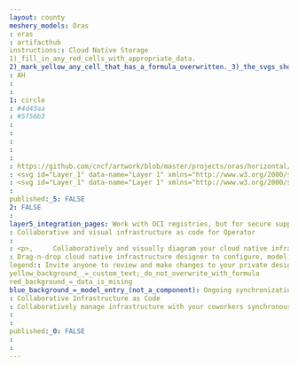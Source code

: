 ```yaml
---
layout: county 
meshery_models: Oras
: oras
: artifacthub
instructions:: Cloud Native Storage
1)_fill_in_any_red_cells_with_appropriate_data.
2)_mark_yellow_any_cell_that_has_a_formula_overwritten._3)_the_svgs_shouldn't_have_xml_header_they_are_added_programmatically_through_workflows: Cloud Native Storage
: AH
: 
: 
1: circle
: #4d43aa
: #5f56b3
: 
: 
: 
: 
: 
: https://github.com/cncf/artwork/blob/master/projects/oras/horizontal/color/oras-horizontal-color.svg
: <svg id="Layer_1" data-name="Layer 1" xmlns="http://www.w3.org/2000/svg" viewBox="0 0 180 68.03005"><defs><style>.cls-1{fill:#4035a7;}.cls-2{fill:#837cc6;}.cls-3{fill:#ccf575;}.cls-4{fill:#fcfcfd;}.cls-5{fill:#d04485;}.cls-6{fill:#5ebab4;}</style></defs><path class="cls-1" d="M149.8,33.93152a.49393.49393,0,0,1-.24511-.14119,3.82343,3.82343,0,0,0-2.16254-2.18366l-.02443-.01945c-.01991-.99829-.8009-1.599-1.24579-2.37445-2.31964-4.043-4.2913-8.14842-3.2699-13.0548.31485-1.51249,1.29178-2.72422,1.59246-4.21182l.03653-.03043a1.8371,1.8371,0,0,0,1.40249-1.4659q.21684-.186.43357-.37216c.75425.05212,1.2447-.47927,1.766-.86747a49.48111,49.48111,0,0,1,5.42359-3.353c4.5339-2.5449,9.12915-3.27026,14.14608-1.23225,1.91219.77678,3.64112,1.9279,5.62331,2.51478l.41771.38438a1.015,1.015,0,0,0,.03889.35626c2.16181,4.11491,2.94222,8.22487-.00558,12.339-.06021.084-.027.23492-.03738.35462q-.2.19953-.39985.39912c-1.31338.49435-2.58941.83993-3.96377.05449a23.92825,23.92825,0,0,0-5.48757-1.93276c-1.09779-.31056-2.35339-.76235-3.39059.30624l-.075.07359c-1.15362,1.1418-.02446,1.86628.58329,2.5142,2.84008,3.02787,6.82237,4.24659,10.26413,6.32745q.54672.54229,1.09336,1.08468c1.10868,2.3361,2.44527,4.55316,3.44794,6.94981,1.67191,3.99635,2.34943,7.89714.51425,12.11663-.85574,1.96757-1.81068,3.924-2.48581,5.97945l.0033-.005a2.37845,2.37845,0,0,0-.61913.33236c-3.682,3.75048-8.314,5.01814-13.38926,5.17667a54.34821,54.34821,0,0,1-15.49987-1.40015l-.02615-.02753c.17853-1.30867-.69633-2.27207-1.09941-3.39222-.76337-2.12135-2.42226-4.0402-1.57246-6.54313a55.94221,55.94221,0,0,1,3.55386-7.9725c.60638-1.15579,1.09259-1.4386,2.36874-.71,3.31017,1.88984,6.40932,4.21148,10.25753,5.06939,2.455.54734,4.33248-.01224,5.55807-1.979,1.01517-1.62906.55115-3.00055-1.30229-3.5177a19.73962,19.73962,0,0,1-3.37143-1.34075C155.71674,36.70356,152.75256,35.32938,149.8,33.93152Zm8.175,19.66124c1.04658,0,2.27394.07183,3.49038-.01289,4.40006-.30644,7.98578-2.04919,10.27-5.99619a14.18529,14.18529,0,0,0,1.66826-7.74009c-.1433-5.4121-2.319-9.46985-7.28951-11.90689-2.35185-1.15311-4.65564-2.40655-6.95877-3.65583a9.73306,9.73306,0,0,1-4.54378-4.83439c-1.33616-3.18419.40746-6.477,3.78379-6.845,3.105-.33841,6.26768-.41117,9.19282.89662,1.30263.5824,1.66936.12163,2.17537-.9205,1.81931-3.74686,1.83665-3.76461-2.04924-5.19053-.22871-.08393-.43951-.21916-.67049-.29406-2.954-.95795-5.90538-2.1655-9.0541-.87579A46.60611,46.60611,0,0,0,148.836,11.1199a10.06514,10.06514,0,0,0,.10165,16.61913c2.42009,1.68223,5.21253,2.607,7.825,3.89638,2.88687,1.42481,5.98991,2.47871,8.03625,5.20751,2.16813,2.8912,2.09832,6.82933-.31358,8.5625a8.10375,8.10375,0,0,1-6.9373,1.36218,31.06514,31.06514,0,0,1-9.3997-4.34528c-1.01717-.64968-1.55944-.67212-2.0141.6129a33.164,33.164,0,0,1-2.28585,5.35746c-1.00358,1.76509-.13838,2.43291,1.28464,2.96233A29.53813,29.53813,0,0,0,157.975,53.59276Zm-1.33165,4.85512c2.05662-.16792,3.69879-.26887,5.33139-.4542.53421-.06065,1.20186-.29284,1.31784-.85506.15069-.73054-.67642-.71737-1.10129-.98408a3.98424,3.98424,0,0,0-2.1488-.29887c-2.97942-.07466-5.94118.09261-8.91967-.6207-2.01191-.48182-3.94607-1.20958-5.9676-1.61959-.35256-.0715-.81957-.54073-1.05672.15393-.24385.71429,1.60341,3.4524,2.44215,3.55084,3.50234.411,7.009.78542,10.10268,1.12773Zm9.73924-42.59734c-.44.1026-.96594.22122-1.48976.34865-.44257.10766-1.07961.02949-.98049.76438.08031.59533.59117.71726,1.09752.72842a7.87978,7.87978,0,0,1,1.92783.42619c.8634.23785,2.07416,1.48387,2.60681.149.51251-1.28445-1.09969-1.578-2.01746-2.05023a7.64853,7.64853,0,0,0-1.14447-.36641Z"/><path class="cls-1" d="M104.316,58.30981q-.38072.39993-.76132.79991c-1.985.90746-3.957,1.845-5.95993,2.71108a3.97308,3.97308,0,0,1-3.70562-.05337,36.631,36.631,0,0,1-6.6619-4.80439A3.71119,3.71119,0,0,1,86.067,53.64962a32.54775,32.54775,0,0,1,1.48537-6.92348C89.115,42.177,90.332,37.53071,91.46938,32.8639c1.38-5.66246,2.76209-11.3259,4.01621-17.01689.61512-2.79138,1.91546-5.34786,2.524-8.12768l.03091-.03342c2.97492-1.551,6.21254-2.05489,9.479-2.63162,4.01857-.70953,7.97754-2.2843,11.8191.48829.03363.02428.11606-.019.1757-.03071l.01817.01891a2.22247,2.22247,0,0,0,.06279.70821Q125.2794,18.98284,130.9931,31.7135c2.14762,4.7642,4.81151,9.27418,6.9533,14.04749.74879,1.66877.0966,2.51708-1.27082,2.91869-4.12079,1.21027-7.75486,3.45138-11.62232,5.19432-1.96722.88657-3.88285,2.83642-6.40069,1.28747q-1.09233-1.10022-2.18459-2.2005c.05684-.56272-.33083-.89546-.66288-1.24662a8.51266,8.51266,0,0,1-2.20913-5.293,53.75345,53.75345,0,0,0-1.72844-8.1959c-.1966-.80618-.39043-1.823-1.59044-1.5796a17.222,17.222,0,0,0-2.96116.92134c-.64161.2573-1.18866.76506-.96,1.56781.75839,2.66231.7197,5.42942,1.05413,8.14228.48234,3.91266,1.55734,8.1218-2.97683,10.69814C104.3558,58.01942,104.35344,58.19541,104.316,58.30981ZM88.54135,54.88965c1.25181,1.20888,2.6166.56837,3.85135.089a37.825,37.825,0,0,0,6.86452-3.3729c2.97042-1.916,3.3522-.92836,2.55873-5.19532a9.21334,9.21334,0,0,1-.04909-1.64356q-.01348-5.12214-.019-10.24429l.36272-.36262c2.44355-.62313,4.465-2.19393,6.82762-3.01678,2.69593-.93891,2.945-.84749,3.95948,1.86485,1.4793,3.95524,1.87823,8.16124,2.8378,12.23639.36536,1.55157,1.01436,1.53323,2.18335,1.11852,1.25523-.44532,2.54781-.78432,3.81117-1.2082a41.12636,41.12636,0,0,0,7.346-2.74537c1.05858-.5966,1.5019-1.077.83747-2.42452-1.913-3.88007-3.61219-7.86559-5.39091-11.81168-3.07993-6.83283-6.1736-13.65957-9.21992-20.50734-.59958-1.34778-1.23446-2.03647-2.90057-1.48157-2.70925.90233-5.59865,1.11285-8.3676,1.766-2.05823.48547-4.636.34189-5.569,3.0866a77.78811,77.78811,0,0,0-2.41386,10.27671c-1.0803,5.5532-2.64417,10.98258-3.95156,16.4762-1.248,5.24408-2.71081,10.437-4.064,15.65632-.13443.51852-.30532,1.11109.44406,1.37288Zm45.20331-8.64759a2.48747,2.48747,0,0,0-2.95754-1.90471q-.07236.01568-.1437.03563c-1.56.63981-3.10659,1.31334-4.64828,1.99643-2.38782,1.058-5.07526,1.05662-7.46081,2.13185-.57847.26074-1.16739.49608-1.212,1.19487-.077,1.20843,3.25374,3.51326,4.34633,2.99755q5.55685-2.62291,11.0814-5.314c.47183-.22842,1.06793-.407.99458-1.13762ZM95.67026,59.86472c.79031-.02671,5.9833-2.58282,7.31166-3.52041,1.42619-1.00663,1.31063-1.9687-.24537-2.80991a2.57258,2.57258,0,0,0-2.595.30082,30.07916,30.07916,0,0,1-6.66283,2.79538c-.61826.15126-1.11313.58928-.73015,1.16724A5.13064,5.13064,0,0,0,95.67026,59.86472Z"/><path class="cls-1" d="M9.03561,56.19l-.39073-.39231c-.87855-2.38838-2.57255-4.34248-3.45442-6.757-1.75311-4.79993-3.31912-9.5461-3.3248-14.80132-.00486-4.50283.914-8.81522,1.70137-13.15823.34817-1.92054.61129-4.02334,1.71993-5.70478,3.29319-4.99468,7.02662-9.44782,13.27453-10.9977,4.9281-1.22249,9.22854-.74483,12.85487,3.19383a31.84907,31.84907,0,0,1,5.52223,8.5308A58.78893,58.78893,0,0,1,41.60211,32.694c.62128,4.60779-.58525,9.04-2.1899,13.37273A21.85077,21.85077,0,0,1,25.41109,59.76255c-4.78543,1.59868-9.62333.27389-13.99382-2.31492C10.64461,56.99,10.03791,56.21417,9.03561,56.19ZM7.43655,32.37362c-.107,5.68636,2.84452,12.95262,9.54977,18.45979,2.97844,2.44625,6.49144,4.15431,10.44908,3.38086,7.04576-1.377,10.557-8.39453,11.59559-13.44118a29.86182,29.86182,0,0,0-.66351-13.3689c-1.46229-5.87653-3.43768-11.50933-6.99309-16.50191-5.52343-7.75609-15.98006-6.932-20.2332,1.61145C8.48215,17.855,7.534,23.55276,7.43655,32.37362Zm-.72134-14.81a3.59012,3.59012,0,0,0-1.45927,2.27863c-.24518,1.36279-.7567,2.67734-1.00794,4.0395-.61291,3.32313-1.63681,6.60244-.85576,10.07008.4787,2.12527.66484,4.30842,1.165,6.44166a36.45793,36.45793,0,0,0,4.70937,11.913c1.51628,2.313,2.8153,2.6039,5.4093,1.67384,1.666-.59731,1.1776-1.187.224-1.86714a18.82343,18.82343,0,0,1-4.45422-5.02344A29.972,29.972,0,0,1,5.72362,34.99316,38.83132,38.83132,0,0,1,5.703,22.82936c.24385-1.64251,1.096-3.17512,1.01221-5.26573Z"/><path class="cls-2" d="M84.06964,20.71271a19.987,19.987,0,0,1-4.32531,13.81312,18.32878,18.32878,0,0,1-4.36778,3.578c-1.20865.80988-1.27359,1.41631-.52786,2.64334a82.2576,82.2576,0,0,1,5.81092,10.75274c1.52375,3.62789,1.58251,7.13464-2.83031,9.42672-1.83833.95485-3.60412,2.04124-5.50922,2.87972-1.434.63113-2.44766.51457-3.43511-.8809-2.02008-2.85478-3.458-6.02264-5.19257-9.02881-.26666-.46215-.33892-1.42909-1.10841-1.178-.65557.21392-.46673,1.08639-.38,1.6492a26.79819,26.79819,0,0,1-.158,8.01164c-.365,2.50484-1.60775,3.37144-4.02973,2.7095a17.92337,17.92337,0,0,0-5.63486-.48645,5.15435,5.15435,0,0,1-4.671-2.33647,11.9712,11.9712,0,0,1-2.47311-9.506c.76651-5.16,1.21357-10.39766,1.88769-15.58583,1.03427-7.95985,2.01855-15.92863,3.33766-23.85312.32778-1.96913.73658-3.941.9519-5.94306.38332-3.56412,2.23408-5.07781,5.95216-5.27094a17.83418,17.83418,0,0,1,5.04109.76455c4.07673.96188,8.34238,1.07674,12.27488,2.657,6.57016,2.64015,9.288,6.6493,9.3849,13.71986C84.07428,19.737,84.06846,20.22563,84.06964,20.71271ZM61.48555,57.07282h.018c0-1.0382-.07708-2.08379.02162-3.11253.09932-1.03508-.59287-2.71206.54975-2.95214,1.26827-.26649,1.70684,1.46494,2.23492,2.49993a72.02525,72.02525,0,0,0,5.14187,8.997c.7109,1.00559,1.3778,1.402,2.57444.68676,1.24153-.742,2.634-1.22709,3.90692-1.92233,5.36429-2.92978,6.04075-4.73806,3.70172-10.42916a66.19737,66.19737,0,0,0-5.631-10.18188c-.79162-1.2453-.614-1.93853.45094-2.69154q.96846-.6848,1.90751-1.411a16.7073,16.7073,0,0,0,4.25953-4.44658,21.94716,21.94716,0,0,0,2.84983-13.52c-.54825-7.12629-3.79445-11.34387-10.86317-12.98914-4.37206-1.01762-8.83138-1.6593-13.20714-2.663-2.01451-.46209-3.75046.18748-5.46141.84306-2.0245.77572-1.71712,2.97243-1.9984,4.57634C50.94622,14.03188,50.203,19.75155,49.38211,25.457c-.64849,4.50717-1.34672,9.00908-1.88532,13.5297-.66813,5.60771-1.17983,11.23391-1.79071,16.84868-.18886,1.73587,2.53436,6.88687,4.13373,7.613a2.26519,2.26519,0,0,0,1.06965.16852,28.59485,28.59485,0,0,1,7.41757.759c2.12748.39174,3.02441-.32885,3.14214-2.54062C61.55345,60.252,61.48555,58.6606,61.48555,57.07282Z"/><path class="cls-2" d="M9.0356,56.19c1.00231.02417,1.609.8,2.38167,1.25763,4.37049,2.58881,9.20839,3.9136,13.99382,2.31492A21.85082,21.85082,0,0,0,39.41221,46.0668c1.60465-4.3327,2.81118-8.76494,2.1899-13.37273a58.78884,58.78884,0,0,0-4.66352-16.59074,31.84907,31.84907,0,0,0-5.52223-8.5308C27.79,3.63387,23.48959,3.15621,18.56149,4.3787,12.31358,5.92858,8.58015,10.38172,5.287,15.3764c-1.10868,1.68144-1.3718,3.78424-1.72,5.70478-.78733,4.343-1.70623,8.6554-1.70137,13.15823.00568,5.25522,1.57169,10.00139,3.3248,14.80132.88187,2.41448,2.57587,4.36858,3.45442,6.757C6.75612,54.54573,6.1184,52.45,5.16429,50.58179c-3.55617-6.963-4.46445-14.4359-3.65884-22.06846A57.03922,57.03922,0,0,1,3.98693,16.74467c1.26522-3.85342,4.3139-6.40884,7.08462-9.1776C14.22147,4.41938,18.2674,3.5304,22.35388,2.95014c3.2434-.46055,6.08634,1.02938,8.49721,3.15811,3.95612,3.49317,6.23675,8.07735,7.99407,12.91909,2.06176,5.68049,3.932,11.47974,3.34792,17.6197-.90866,9.55225-4.52018,17.33436-13.465,22.42729-5.91743,3.36922-14.78874,1.27882-18.92376-1.92216C9.48827,56.90752,9.05367,56.69819,9.0356,56.19Z"/><path class="cls-2" d="M98.00961,7.71933c-.60852,2.77982-1.90886,5.3363-2.524,8.12768-1.25412,5.691-2.63622,11.35443-4.01621,17.01689-1.13734,4.66681-2.35441,9.31312-3.917,13.86224A32.54775,32.54775,0,0,0,86.067,53.64962,3.71119,3.71119,0,0,0,87.22727,56.963a36.63068,36.63068,0,0,0,6.66191,4.80439,3.97308,3.97308,0,0,0,3.70562.05337c2.00293-.86612,3.975-1.80362,5.95993-2.71108-2.09337,2.1816-4.86087,3.12425-7.6475,3.84834-1.49221.38774-2.71373-.87734-3.926-1.664a33.61576,33.61576,0,0,1-5.27171-3.93619,4.51236,4.51236,0,0,1-1.30767-4.18047A68.8833,68.8833,0,0,1,88.3401,42.09061c1.117-3.47555,1.838-7.04312,2.67031-10.58777.84567-3.60163,1.89594-7.15614,2.705-10.76523a69.47166,69.47166,0,0,1,2.44052-9.33128C96.63759,10.12386,96.87554,8.6866,98.00961,7.71933Z"/><path class="cls-2" d="M118.6526,55.16147c2.51784,1.54895,4.43347-.4009,6.40069-1.28747,3.86746-1.74294,7.50153-3.98405,11.62232-5.19432,1.36744-.40162,2.01961-1.24992,1.27082-2.91869-2.14179-4.77332-4.80568-9.28329-6.9533-14.04749q-5.73458-12.72123-11.3979-25.4745a2.22218,2.22218,0,0,1-.06278-.70821c1.21763.5021,1.19415,1.78278,1.62838,2.73165C126.6362,20.22707,131.654,32.4035,137.80405,44.05526c.25587.48476.48114.98673.70062,1.48943.815,1.86641.4473,3.13241-1.52159,3.71923-5.13187,1.52952-9.64606,4.35192-14.44335,6.57868C121.13232,56.49588,119.64534,57.10318,118.6526,55.16147Z"/><path class="cls-2" d="M149.8,33.93152c2.95258,1.39786,5.91674,2.772,8.85173,4.20583a19.73962,19.73962,0,0,0,3.37143,1.34075c1.85344.51715,2.31745,1.88864,1.30229,3.5177-1.22558,1.96673-3.103,2.52631-5.55807,1.979-3.84821-.85792-6.94736-3.17956-10.25752-5.06939-1.27616-.72858-1.76238-.44577-2.36875.71a55.94333,55.94333,0,0,0-3.55386,7.9725c-.84979,2.50293.8091,4.42178,1.57246,6.54313.40308,1.12015,1.27794,2.08355,1.09941,3.39222a24.86481,24.86481,0,0,1-3.355-7.38057c-.65576-2.444.77821-4.60552,1.65475-6.78262.58879-1.4624,1.41365-2.82836,2.09586-4.25515.67683-1.41557,1.59009-1.57762,2.96446-.87377,2.5988,1.3309,4.8456,3.30078,7.67076,4.2085,1.21215.38946,2.42685.7746,3.65357,1.11417a3.37214,3.37214,0,0,0,3.15593-1.04048,2.27952,2.27952,0,0,0,.9918-2.22686c-.18785-.90181-1.02485-1.07077-1.781-1.35056a97.50133,97.50133,0,0,1-11.00748-5.29014C150.07333,34.52648,149.96477,34.175,149.8,33.93152Z"/><path class="cls-2" d="M104.316,58.30981c.0374-.1144.03976-.29039.11724-.3344,4.53417-2.57634,3.45916-6.78548,2.97682-10.69814-.33442-2.71286-.29573-5.48-1.05413-8.14228-.22868-.80275.31837-1.31051.96-1.56781a17.22208,17.22208,0,0,1,2.96117-.92134c1.2-.24341,1.39384.77342,1.59044,1.5796a53.7544,53.7544,0,0,1,1.72844,8.1959,8.51266,8.51266,0,0,0,2.20913,5.293c.332.35116.71972.6839.66288,1.24662-2.33045-1.60873-3.19955-3.9139-3.53508-6.65321a76.69123,76.69123,0,0,0-1.60874-7.83738c-.32979-1.43034-1.38386-.98239-2.33958-.76518-1.0775.24489-1.93715.48548-1.79526,1.97684.34579,3.63446,1.186,7.22063,1.08447,10.89893-.02021.7322.00358,1.46554.0022,2.19834C108.27042,55.75485,107.24626,57.184,104.316,58.30981Z"/><path class="cls-2" d="M144.28523,58.55078a54.34818,54.34818,0,0,0,15.49987,1.40015c5.07531-.15853,9.70727-1.42619,13.38926-5.17667a2.37829,2.37829,0,0,1,.61913-.33236c-.52977,1.91809-2.22652,2.72475-3.7237,3.5191-4.85722,2.57708-10.096,3.17347-15.53161,2.66772a63.33091,63.33091,0,0,1-7.77494-.87193C145.82146,59.55027,144.78976,59.61869,144.28523,58.55078Z"/><path class="cls-2" d="M173.27621,7.13972c-1.98219-.58688-3.71112-1.738-5.6233-2.51478-5.01694-2.038-9.61217-1.31265-14.14607,1.23225a49.48111,49.48111,0,0,0-5.42359,3.353c-.52128.3882-1.01172.91959-1.766.86747-.0203-.4439.3446-.63444.61892-.834A42.89,42.89,0,0,1,157.257,3.55092c3.589-1.33017,7.05019-.78965,10.46473.46362C169.72224,4.74881,171.91071,5.24052,173.27621,7.13972Z"/><path class="cls-2" d="M173.79019,54.44686c.67513-2.05544,1.63007-4.01189,2.48581-5.97946,1.83518-4.21949,1.15765-8.12028-.51425-12.11663-1.00267-2.39665-2.33925-4.6137-3.44794-6.94981a1.50529,1.50529,0,0,1,1.09891.8814c2.39011,4.36847,5.1178,8.74079,4.49806,13.9525C177.474,47.90785,176.50581,51.58708,173.79019,54.44686Z"/><path class="cls-2" d="M119.51428,5.51187c-.05964.01174-.14206.055-.1757.03071C115.497,2.77,111.53805,4.34476,107.51947,5.05429c-3.26641.57673-6.504,1.08058-9.47895,2.63162C99.25611,5.94207,101.211,5.413,103.0629,5.1291c3.53745-.54223,7.01837-1.29134,10.5142-2.02733C115.92983,2.60644,117.82005,3.99462,119.51428,5.51187Z"/><path class="cls-2" d="M144.44467,11.94615c-.30067,1.4876-1.2776,2.69933-1.59245,4.21182-1.02139,4.90638.95025,9.01183,3.2699,13.0548.44488.77542,1.22587,1.37616,1.24578,2.37445-2.37672-2.01211-3.22746-4.89167-4.40551-7.60678a12.29662,12.29662,0,0,1,.16017-10.41565C143.41739,12.91189,143.62714,12.17777,144.44467,11.94615Z"/><path class="cls-2" d="M171.22044,28.31628c-3.44175-2.08085-7.424-3.29958-10.26413-6.32744-.60775-.64792-1.73692-1.3724-.58328-2.51421.27434,1.9557,1.77327,2.96994,3.21893,3.9093,1.76157,1.14464,3.67963,2.04584,5.49053,3.11889C169.88405,26.97778,170.87939,27.27806,171.22044,28.31628Z"/><path class="cls-2" d="M173.68983,20.574c.01038-.1197-.02282-.27059.03739-.35462,2.94781-4.1141,2.16739-8.22406.00558-12.339a1.015,1.015,0,0,1-.03889-.35626c2.11268,1.09142,2.0331,3.26277,2.41351,5.13465.53226,2.61894.37934,5.18214-1.57725,7.30393C174.29527,20.21741,174.12329,20.58226,173.68983,20.574Z"/><path class="cls-2" d="M160.448,19.401c1.03722-1.06859,2.29282-.6168,3.3906-.30624a23.929,23.929,0,0,1,5.48756,1.93276c1.37438.78544,2.65039.43986,3.96378-.05449-.80255,1.4-1.90145,1.55789-3.35175.98726C166.87617,20.75554,163.88382,19.23987,160.448,19.401Z"/><path class="cls-2" d="M147.39233,31.60667a3.82341,3.82341,0,0,1,2.16254,2.18366A3.184,3.184,0,0,1,147.39233,31.60667Z"/><path class="cls-2" d="M145.8837,10.44982a1.83712,1.83712,0,0,1-1.4025,1.4659A1.59289,1.59289,0,0,1,145.8837,10.44982Z"/><path class="cls-3" d="M157.975,53.59276A29.5381,29.5381,0,0,1,145.133,51.355c-1.423-.52942-2.28823-1.19724-1.28464-2.96233a33.16442,33.16442,0,0,0,2.28584-5.35746c.45467-1.285.99693-1.26258,2.0141-.6129a31.06536,31.06536,0,0,0,9.3997,4.34528,8.10378,8.10378,0,0,0,6.93731-1.36218c2.41189-1.73317,2.4817-5.6713.31358-8.5625-2.04634-2.7288-5.14938-3.7827-8.03626-5.20751-2.61242-1.28937-5.40487-2.21415-7.825-3.89638A10.06511,10.06511,0,0,1,148.836,11.1199a46.60632,46.60632,0,0,1,9.15376-4.90271c3.14873-1.28971,6.10008-.08216,9.05409.87579.231.0749.44178.21013.67049.29406,3.88589,1.42592,3.86855,1.44367,2.04924,5.19053-.506,1.04213-.87274,1.5029-2.17537.9205-2.92512-1.30779-6.08783-1.235-9.19282-.89662-3.37633.368-5.11995,3.66084-3.78379,6.845a9.73307,9.73307,0,0,0,4.54376,4.83439c2.30314,1.24928,4.60691,2.50272,6.95878,3.65583,4.97053,2.437,7.14621,6.49479,7.2895,11.90689a14.18511,14.18511,0,0,1-1.66826,7.74009c-2.28422,3.947-5.86993,5.68975-10.27,5.99619C160.24893,53.66459,159.02158,53.59276,157.975,53.59276Z"/><path class="cls-2" d="M156.64334,58.44788c-3.09369-.34231-6.60034-.71672-10.10269-1.12772-.83875-.09844-2.686-2.83655-2.44215-3.55084.23715-.69466.70416-.22543,1.05671-.15394,2.02153.41,3.95569,1.13777,5.96761,1.61959,2.97848.71331,5.94024.546,8.91966.6207a3.98431,3.98431,0,0,1,2.1488.29887c.42487.26671,1.252.25354,1.10129.98409-.116.56222-.78363.79441-1.31784.85506C160.34213,58.179,158.7,58.28,156.64334,58.44788Z"/><path class="cls-2" d="M166.38258,15.85054a7.64707,7.64707,0,0,1,1.14446.36636c.91777.4722,2.53.76578,2.01745,2.05023-.53265,1.33492-1.7434.0889-2.60681-.149a7.88016,7.88016,0,0,0-1.92782-.42619c-.50635-.01116-1.01721-.13309-1.09752-.72842-.09912-.73489.53793-.65672.98048-.76438C165.41664,16.07176,165.9426,15.95314,166.38258,15.85054Z"/><path class="cls-4" d="M102.1106,34.15992q-.18137.18131-.36251.3627c-.63917.15261-.62847.67267-.62359,1.15708.03749,3.71263-.08838,7.43891.20286,11.13209.15391,1.95161-.1101,3.20971-1.99569,4.06235C95.82235,52.461,92.69221,55.03,88.54135,54.88965l-.06087-.07078c.74064-3.02016,1.42559-6.05515,2.23115-9.0578q4.4102-16.43847,7.95807-33.08253a4.25664,4.25664,0,0,1,3.83443-3.70647c3.17426-.60291,6.35787-1.19661,9.48117-2.01024,1.49054-.38829,2.167-.10725,2.8,1.30481Q121.824,23.969,129.01572,39.6027c.63882,1.39269.33244,2.18542-1.06163,2.65942-3.46447,1.178-6.93216,2.3467-10.38977,3.54446-.84622.29314-1.07016-.103-1.20279-.83176-.29486-1.62017-.63464-3.23242-.97151-4.84468a47.29434,47.29434,0,0,0-2.04384-7.96473c-.91739-2.29988-1.88732-2.716-4.09826-1.82925a9.13629,9.13629,0,0,0-1.02174.40048C106.17955,31.8631,103.67086,32.16733,102.1106,34.15992Zm-.23724-11.94843c-.17369,3.56075.5419,4.07183,3.39871,3.066.34389-.12107.71012-.17846,1.05479-.29765,4.60283-1.59165,4.84965-2.27722,3.51714-7.04249-1.14721-4.1026-1.90731-3.3336-5.039-2.37417a3.19561,3.19561,0,0,0-1.88954,2.09838A13.53837,13.53837,0,0,0,101.87336,22.21149Z"/><path class="cls-2" d="M102.1106,34.15992c1.56026-1.99259,4.069-2.29682,6.1156-3.42328a9.13554,9.13554,0,0,1,1.02174-.40048c2.21094-.88673,3.18086-.47063,4.09825,1.82925A47.29521,47.29521,0,0,1,115.39,40.13014c.33687,1.61226.67664,3.22451.97151,4.84468.13263.72876.35657,1.1249,1.20279.83176,3.45761-1.19776,6.92529-2.36649,10.38976-3.54446,1.39407-.474,1.70045-1.26673,1.06163-2.65942q-7.17441-15.64106-14.23046-31.33606c-.633-1.41206-1.30943-1.6931-2.8-1.30481-3.1233.81363-6.30691,1.40733-9.48117,2.01024a4.25662,4.25662,0,0,0-3.83443,3.70647q-3.51669,16.649-7.95807,33.08253c-.80555,3.00265-1.49051,6.03764-2.23114,9.0578-.74974-.26178-.57885-.85435-.44442-1.37287,1.35318-5.21934,2.816-10.41224,4.064-15.65632,1.30738-5.49362,2.87124-10.923,3.95156-16.4762a77.7865,77.7865,0,0,1,2.41385-10.27671c.933-2.74471,3.51081-2.60113,5.569-3.0866,2.769-.6531,5.65835-.86362,8.3676-1.76595,1.66611-.5549,2.301.13379,2.90058,1.48157,3.04632,6.84777,6.14,13.67451,9.21991,20.50734,1.77874,3.94609,3.47787,7.93161,5.39091,11.81168.66442,1.34757.22112,1.82792-.83746,2.42452a41.1277,41.1277,0,0,1-7.346,2.74537c-1.26336.42388-2.55594.76288-3.81117,1.2082-1.169.41471-1.818.433-2.18335-1.11852-.95958-4.07515-1.3585-8.28115-2.8378-12.23639-1.01445-2.71234-1.26355-2.80376-3.95948-1.86485C106.57556,31.966,104.55415,33.53679,102.1106,34.15992Z"/><path class="cls-2" d="M133.74315,46.24076c.0748.73194-.52126.9105-.99307,1.13892q-5.5308,2.67753-11.0814,5.314c-1.09259.51571-4.42336-1.78912-4.34632-2.99755.04458-.69879.6335-.93413,1.212-1.19487,2.38555-1.07523,5.073-1.07387,7.4608-2.13185,1.54169-.68309,3.08829-1.35662,4.64829-1.99643a2.48545,2.48545,0,0,1,3.06376,1.72287Q133.72735,46.16775,133.74315,46.24076Z"/><path class="cls-2" d="M95.67026,59.86472a5.13066,5.13066,0,0,1-2.92166-2.06688c-.383-.578.11189-1.016.73014-1.16724a30.07916,30.07916,0,0,0,6.66283-2.79538,2.57258,2.57258,0,0,1,2.595-.30082c1.556.84121,1.67156,1.80328.24537,2.80991C101.65356,57.2819,96.46057,59.838,95.67026,59.86472Z"/><path class="cls-2" d="M88.54135,54.88965c4.15086.1403,7.281-2.42864,10.79032-4.01551,1.88559-.85264,2.1496-2.11074,1.99569-4.06235-.29125-3.69318-.16538-7.41946-.20286-11.13209-.00488-.48441-.01558-1.00448.62359-1.15709q.00837,5.122.01878,10.24421a9.2124,9.2124,0,0,0,.04909,1.64356c.79347,4.267.41169,3.27933-2.55873,5.19532a37.82532,37.82532,0,0,1-6.86452,3.3729C91.158,55.458,89.79316,56.09853,88.54135,54.88965Z"/><path class="cls-5" d="M7.43655,32.37362C7.534,23.55276,8.48215,17.855,11.14119,12.51373c4.25314-8.54345,14.70977-9.36754,20.2332-1.61145,3.55541,4.99258,5.5308,10.62538,6.99309,16.50191a29.86182,29.86182,0,0,1,.66351,13.3689C37.9924,45.81974,34.48116,52.83728,27.4354,54.21427c-3.95764.77345-7.47064-.93461-10.44908-3.38086C10.28107,45.32624,7.32956,38.06,7.43655,32.37362ZM16.754,23.47005a41.24687,41.24687,0,0,0,1.097,9.95565,12.81615,12.81615,0,0,0,3.34821,6.5733,6.228,6.228,0,0,0,9.94088-1.461c2.13885-3.89955,1.9494-7.93514.70647-12.04376-1.35272-4.47156-3.16423-8.7215-6.39764-12.17138-2.681-2.86047-6.50726-1.91664-7.76136,1.7591A22.07571,22.07571,0,0,0,16.754,23.47005Z"/><path class="cls-2" d="M6.71521,17.56363c.08382,2.09061-.76836,3.62322-1.01221,5.26573a38.83132,38.83132,0,0,0,.02062,12.1638A29.97184,29.97184,0,0,0,10.4457,47.08971a18.823,18.823,0,0,0,4.45422,5.02344c.95359.68009,1.442,1.26983-.224,1.86714-2.594.93006-3.893.63914-5.4093-1.67384A36.458,36.458,0,0,1,4.55728,40.3935c-.5002-2.13324-.68634-4.31639-1.165-6.44166-.781-3.46764.24285-6.74695.85576-10.07008.25124-1.36216.76276-2.67671,1.00794-4.0395A3.59011,3.59011,0,0,1,6.71521,17.56363Z"/><path class="cls-1" d="M61.48555,57.07282c0,1.58778.0679,3.17917-.01638,4.76247-.11773,2.21177-1.01467,2.93236-3.14214,2.54062a28.5949,28.5949,0,0,0-7.41757-.759,2.26531,2.26531,0,0,1-1.06965-.16852c-1.59937-.72616-4.32259-5.87716-4.13372-7.613.61088-5.61477,1.12258-11.241,1.79071-16.84868.5386-4.52062,1.23683-9.02253,1.88531-13.5297.82089-5.7054,1.56411-11.42507,2.55938-17.10029.28128-1.60391-.0261-3.80062,1.99841-4.57634,1.711-.65558,3.4469-1.30515,5.46141-.84306,4.37576,1.00373,8.83508,1.64541,13.20713,2.663,7.06874,1.64527,10.31492,5.86285,10.86317,12.98914a21.94717,21.94717,0,0,1-2.84982,13.52A16.70748,16.70748,0,0,1,76.36225,36.556q-.93939.72417-1.9075,1.411c-1.06493.753-1.24256,1.44624-.45094,2.69154a66.19647,66.19647,0,0,1,5.631,10.18188c2.339,5.6911,1.66257,7.49938-3.70171,10.42916-1.273.69524-2.66539,1.18028-3.90693,1.92233-1.19664.71522-1.86353.31883-2.57444-.68676a72.02525,72.02525,0,0,1-5.14187-8.997c-.52807-1.035-.96665-2.76642-2.23491-2.49993-1.14262.24008-.45043,1.91706-.54975,2.95214-.0987,1.02874-.02162,2.07433-.02162,3.11253ZM47.85962,55.85333a1.33131,1.33131,0,0,0,1.34926,1.61741c1.69166.20669,3.38286.43536,5.0811.56612,3.08795.23775,3.17584.21882,3.47762-2.94384.55494-5.81577.99872-11.64214,1.48632-17.4643.04494-.53661-.08567-1.228.57113-1.40456.65218-.17532.924.45631,1.18378.92826,1.25744,2.28455,2.53964,4.55672,3.74035,6.871C66.81347,48.0021,68.86639,51.988,70.834,56.01487c.69761,1.42774,1.4035,1.5939,2.65844.66125a26.35358,26.35358,0,0,1,3.57939-2.17363,1.65682,1.65682,0,0,0,.77825-2.3333,51.29077,51.29077,0,0,0-2.58856-5.80492c-1.63237-2.98317-3.43873-5.87167-5.18839-8.7901a2.09158,2.09158,0,0,1,.27039-2.94557q.07569-.063.157-.1186a21.51464,21.51464,0,0,0,1.935-1.95289c3.1219-3.33844,6.30229-6.64553,8.06272-10.97075a9.48127,9.48127,0,0,0,1.03121-4.39311c-.40287-4.103-5.28547-9.01417-9.372-9.70971-4.61053-.78472-9.20958-1.63861-13.807-2.498C55.914,4.5301,54.85892,5.43849,54.418,7.81461c-.68782,3.70627-1.18007,7.43726-1.74649,11.15883-.64011,4.20577-1.289,8.41136-1.83848,12.62946-.62826,4.82262-1.09389,9.66661-1.74018,14.48659C48.65638,49.34464,48.82015,52.67238,47.85962,55.85333Zm3.00167,3.6392c-.75094.23642-1.83077-.35786-2.01408.49606-.16712.7784.56165,1.52308,1.31973,2.04a3.02446,3.02446,0,0,0,1.74506.395c1.706.06182,3.41255.11871,5.11677.2148.672.03789,1.522.64307,1.81215-.45816a1.36219,1.36219,0,0,0-1.38128-1.76316C55.19528,60.334,53.00965,59.75842,50.86129,59.49253Zm19.15769.719a1.62857,1.62857,0,0,0,.0448-1.472A117.14622,117.14622,0,0,0,63.61892,45.4387c-.28722-.55032-.438-1.772-1.42259-1.16965-.88725.54278.04223,1.31437.32411,1.89029q2.15349,4.39989,4.43165,8.73849c.91391,1.74548,1.517,3.68143,3.06691,5.31372Z"/><path class="cls-1" d="M101.87336,22.21149a13.53856,13.53856,0,0,1,1.04206-4.54993,3.19561,3.19561,0,0,1,1.88954-2.09838c3.13173-.95943,3.89183-1.72843,5.039,2.37417,1.33252,4.76527,1.0857,5.45084-3.51714,7.04249-.34468.11919-.7109.17658-1.05479.29765C102.41526,26.28332,101.69967,25.77224,101.87336,22.21149Zm3.13911-1.565c.12468.541-.26562,1.39629.69883,1.407a1.16753,1.16753,0,0,0,1.2081-1.12549l.0006-.02424a1.50548,1.50548,0,0,0-1.326-1.53226c-.82639-.0595-.38517.83262-.58153,1.275Z"/><path class="cls-1" d="M16.7548,23.47a22.05563,22.05563,0,0,1,.93276-7.38813c1.2541-3.67574,5.08036-4.61957,7.76136-1.7591,3.23341,3.44988,5.04492,7.69982,6.39764,12.17138,1.24293,4.10862,1.43238,8.14421-.70647,12.04376a6.228,6.228,0,0,1-9.94088,1.461,12.81611,12.81611,0,0,1-3.34816-6.57326A41.20812,41.20812,0,0,1,16.7548,23.47Zm5.8119,14.77166c.36572,1.2601.93493,1.50377,1.83553.78574l.68319-.42487a5.70441,5.70441,0,0,1,1.06929.12788c2.68578.84211,3.33443.565,4.56427-1.95969.25388-.52118.47065-1.10642.01973-1.51877-.50842-.46492-1.01931.0461-1.4761.30485-.89545.50724-1.25345,1.63094-2.27137,2.00694l-.10768-.1169c-.53386-1.16436,1.434-1.99614.429-3.22314l.06615-1.43767c.95066-.751.94641-1.50429.00554-2.25989l-.08256-1.06727c.65761-.923.29858-1.49726-.64272-1.87185l-.11318-.69226a3.97387,3.97387,0,0,0-1.83514-4.01046.434.434,0,0,1-.17963-.2167c.262-.83344-.11632-1.19512-.91814-1.24481l.00178.00189c-.073-1.4531-1.34375-1.48278-2.27122-1.7555-.74346-.21861-1.5989-.08316-1.70359,1.02372-.83273,2.51959-.193,5.10913-.36428,7.66014-.56421.96281-.53515,1.76014.626,2.24165l.12761,1.057c-.644.91175-.1192,1.427.63332,1.86513l.10321.70087c-.0539,1.6343.26023,3.104,1.80208,4.0246Z"/><path class="cls-6" d="M47.85962,55.85333c.96053-3.181.79676-6.50869,1.2332-9.76381.64628-4.82,1.11192-9.664,1.74018-14.48659.54951-4.2181,1.19837-8.42369,1.83848-12.62946.56642-3.72157,1.05867-7.45256,1.74649-11.15883.441-2.37612,1.49608-3.28451,3.93255-2.82907,4.59738.85938,9.19643,1.71327,13.807,2.498,4.08653.69554,8.96911,5.60673,9.372,9.70971a9.48151,9.48151,0,0,1-1.03121,4.39311c-1.76043,4.32522-4.94082,7.63231-8.06272,10.97075a21.51594,21.51594,0,0,1-1.935,1.95289,2.09159,2.09159,0,0,0-.54607,2.90711q.05556.08127.11858.157c1.74966,2.91843,3.556,5.80693,5.1884,8.7901A51.2928,51.2928,0,0,1,77.85,52.16919a1.65687,1.65687,0,0,1-.77825,2.3333,26.35358,26.35358,0,0,0-3.57939,2.17363c-1.255.93265-1.96084.76649-2.65844-.66125-1.96757-4.02687-4.0205-8.01277-6.08478-11.99149-1.20071-2.31424-2.4829-4.58641-3.74034-6.871-.25977-.47195-.53161-1.10358-1.18379-.92826-.6568.17657-.52619.868-.57113,1.40456-.4876,5.82216-.93138,11.64853-1.48632,17.4643-.30178,3.16266-.38967,3.18159-3.47762,2.94384-1.69824-.13076-3.38944-.35943-5.0811-.56612a1.33134,1.33134,0,0,1-1.34922-1.61737ZM58.85221,23.004c0,1.08182.00008,1.75251,0,2.4232-.00038,2.56742.391,2.96309,2.9681,2.89719a12.70676,12.70676,0,0,0,10.1327-5.3246c2.56182-3.3576,2.62125-9.42975-1.7346-11.3887-3.02763-1.36161-6.1657-1.08316-9.269-.34837a1.7417,1.7417,0,0,0-1.3263,1.79342C59.844,16.5469,58.6731,19.93076,58.85221,23.004Z"/><path class="cls-2" d="M50.86129,59.49253c2.14836.26589,4.334.84151,6.59835.92459a1.36219,1.36219,0,0,1,1.38128,1.76316c-.29014,1.10123-1.14011.496-1.81215.45816-1.70422-.09609-3.41076-.153-5.11677-.2148a3.02438,3.02438,0,0,1-1.74506-.395c-.75808-.517-1.48685-1.26163-1.31973-2.04C49.03052,59.13467,50.11035,59.729,50.86129,59.49253Z"/><path class="cls-2" d="M70.019,60.21155c-1.54988-1.63229-2.153-3.56824-3.06689-5.31372q-2.27238-4.34-4.43165-8.73849c-.28188-.57592-1.21136-1.34751-.32411-1.89029.98455-.60231,1.13537.61933,1.42259,1.16965A117.147,117.147,0,0,1,70.0638,58.73953,1.62861,1.62861,0,0,1,70.019,60.21155Z"/><path class="cls-2" d="M105.01247,20.64647c.19635-.44235-.24486-1.33444.58152-1.275a1.50546,1.50546,0,0,1,1.326,1.53226,1.16752,1.16752,0,0,1-1.18448,1.15031l-.02416-.0006C104.74685,22.04276,105.13716,21.18749,105.01247,20.64647Z"/><path class="cls-4" d="M26.54576,26.89479l.11313.69227a1.889,1.889,0,0,0,.64277,1.87184l.08252,1.06728a4.64489,4.64489,0,0,0-.0055,2.25988l-.06614,1.43767-2.22712,4.37883-.6832.42484a3.60716,3.60716,0,0,1-1.83552-.78571l.00106.00064c-.58665-1.34782-.82059-2.85338-1.80205-4.02463l-.10317-.70088a1.77113,1.77113,0,0,0-.63336-1.86512q-.06381-.5285-.12755-1.057a2.65626,2.65626,0,0,0-.62609-2.24163c.17126-2.551-.46845-5.14055.36424-7.66019,1.51069-.76381,2.7251.07991,3.97485.73183l-.00172-.00194c.02815.61963.48057.92676.91808,1.24486a.43333.43333,0,0,0,.17971.21664C25.26859,24.24568,25.558,25.72981,26.54576,26.89479Z"/><path class="cls-2" d="M25.08542,38.60256l2.22712-4.37883c1.005,1.227-.96284,2.05878-.42794,3.22445-.18521.12325-.43943.206-.53875.37805a.21555.21555,0,0,0,.28382.29231c.17043-.09984.245-.36314.36157-.55477,1.01792-.376,1.37592-1.4997,2.27137-2.00694.45679-.25875.96768-.76977,1.4761-.30485.45092.41235.23415.99759-.01973,1.51876-1.22984,2.52467-1.87849,2.8018-4.56427,1.95969A5.7043,5.7043,0,0,0,25.08542,38.60256Z"/><path class="cls-2" d="M23.61463,21.42471c-1.24975-.65192-2.46416-1.49564-3.97485-.73183.10473-1.10683.96017-1.24228,1.70363-1.02367C22.27088,19.94193,23.54162,19.97161,23.61463,21.42471Z"/><path class="cls-2" d="M26.54576,26.89479c-.98775-1.165-1.27717-2.64911-1.83506-4.01052A3.9741,3.9741,0,0,1,26.54576,26.89479Z"/><path class="cls-2" d="M20.76571,34.2177c.98146,1.17125,1.2154,2.67681,1.80205,4.02463C21.02594,37.3217,20.71181,35.852,20.76571,34.2177Z"/><path class="cls-2" d="M19.27554,28.35307a2.6563,2.6563,0,0,1,.62609,2.24163C18.74039,30.11321,18.71133,29.31588,19.27554,28.35307Z"/><path class="cls-2" d="M27.30166,29.4589a1.889,1.889,0,0,1-.64278-1.87184C27.60024,27.96164,27.95927,28.53594,27.30166,29.4589Z"/><path class="cls-2" d="M27.37868,32.78606a4.64489,4.64489,0,0,1,.0055-2.25988C28.32509,31.28177,28.32934,32.03509,27.37868,32.78606Z"/><path class="cls-2" d="M20.02918,31.6517a1.77112,1.77112,0,0,1,.63336,1.86512C19.91,33.07875,19.38513,32.56345,20.02918,31.6517Z"/><path class="cls-2" d="M22.5667,38.24169a3.60716,3.60716,0,0,0,1.83552.78571C23.50163,39.74546,22.93242,39.50179,22.5667,38.24169Z"/><path class="cls-2" d="M24.531,22.66763c-.43751-.3181-.88993-.62523-.91808-1.24486C24.41467,21.47251,24.793,21.83419,24.531,22.66763Z"/><path class="cls-1" d="M58.85221,23.004c-.17911-3.0732.99175-6.45706.7709-9.94786a1.7417,1.7417,0,0,1,1.3263-1.79342c3.10329-.73479,6.24136-1.01324,9.269.34837,4.35585,1.95895,4.29642,8.0311,1.7346,11.3887a12.70676,12.70676,0,0,1-10.1327,5.3246c-2.57712.0659-2.96848-.32977-2.9681-2.89719C58.85229,24.75647,58.85221,24.08578,58.85221,23.004Zm8.92293-6.023c-1.18369-.156-2.17042.25109-2.21813,1.7698-.05339,1.69956.00565,3.40261.01345,5.10415.00446.97409.42292,1.18673,1.2544.70508a9.26959,9.26959,0,0,0,3.43039-3.67665C71.56714,18.517,70.67738,17.03344,67.77514,16.981Zm-6.68668,3.43258h-.01754c0,1.34338-.01257,2.68692.00508,4.03006.00943.71723-.11242,1.655.956,1.62645.97585-.026,1.24415-.82408,1.24365-1.708-.00093-1.64868-.05351-3.30106.04036-4.94477a5.74545,5.74545,0,0,0-.79254-3.1165c-.23763-.4461-.50515-1.00612-.99907-.94577-.67393.08234-.41054.77563-.423,1.21207C61.065,17.84833,61.08846,19.13129,61.08846,20.41358Z"/><path class="cls-1" d="M26.99124,37.56377c-.11659.19163-.19114.45493-.36157.55477a.21555.21555,0,0,1-.28382-.29231c.09932-.17205.35354-.2548.53875-.37805Z"/><path class="cls-4" d="M67.77514,16.981c2.90224.05244,3.792,1.536,2.48011,3.90238A9.26958,9.26958,0,0,1,66.82486,24.56c-.83148.48165-1.24994.269-1.2544-.70508-.0078-1.70154-.06684-3.40459-.01345-5.10415C65.60472,17.23209,66.59145,16.825,67.77514,16.981Z"/><path class="cls-2" d="M61.08846,20.41358c0-1.28229-.02347-2.56525.013-3.84651.01242-.43644-.251-1.12973.423-1.21207.49392-.06035.76144.49967.99907.94577a5.74547,5.74547,0,0,1,.79254,3.1165c-.09387,1.64371-.04129,3.29609-.04036,4.94477.0005.884-.2678,1.682-1.24365,1.70805-1.06844.0285-.94659-.90922-.956-1.62645-.01765-1.34314-.00508-2.68668-.00508-4.03006Z"/></svg>
: <svg id="Layer_1" data-name="Layer 1" xmlns="http://www.w3.org/2000/svg" viewBox="0 0 180 68.03005">,     <defs>,         <style>,             .cls-1 {,                 fill: #000;,             },             .cls-2 {,                 fill: #000;,             },             .cls-3 {,                 fill: #fff;,             },             .cls-4 {,                 fill: #fff;,             },             .cls-5 {,                 fill: #fff;,             },             .cls-6 {,                 fill: #fff;,             },         </style>,     </defs>,     <path class="cls-1",         d="M149.8,33.93152a.49393.49393,0,0,1-.24511-.14119,3.82343,3.82343,0,0,0-2.16254-2.18366l-.02443-.01945c-.01991-.99829-.8009-1.599-1.24579-2.37445-2.31964-4.043-4.2913-8.14842-3.2699-13.0548.31485-1.51249,1.29178-2.72422,1.59246-4.21182l.03653-.03043a1.8371,1.8371,0,0,0,1.40249-1.4659q.21684-.186.43357-.37216c.75425.05212,1.2447-.47927,1.766-.86747a49.48111,49.48111,0,0,1,5.42359-3.353c4.5339-2.5449,9.12915-3.27026,14.14608-1.23225,1.91219.77678,3.64112,1.9279,5.62331,2.51478l.41771.38438a1.015,1.015,0,0,0,.03889.35626c2.16181,4.11491,2.94222,8.22487-.00558,12.339-.06021.084-.027.23492-.03738.35462q-.2.19953-.39985.39912c-1.31338.49435-2.58941.83993-3.96377.05449a23.92825,23.92825,0,0,0-5.48757-1.93276c-1.09779-.31056-2.35339-.76235-3.39059.30624l-.075.07359c-1.15362,1.1418-.02446,1.86628.58329,2.5142,2.84008,3.02787,6.82237,4.24659,10.26413,6.32745q.54672.54229,1.09336,1.08468c1.10868,2.3361,2.44527,4.55316,3.44794,6.94981,1.67191,3.99635,2.34943,7.89714.51425,12.11663-.85574,1.96757-1.81068,3.924-2.48581,5.97945l.0033-.005a2.37845,2.37845,0,0,0-.61913.33236c-3.682,3.75048-8.314,5.01814-13.38926,5.17667a54.34821,54.34821,0,0,1-15.49987-1.40015l-.02615-.02753c.17853-1.30867-.69633-2.27207-1.09941-3.39222-.76337-2.12135-2.42226-4.0402-1.57246-6.54313a55.94221,55.94221,0,0,1,3.55386-7.9725c.60638-1.15579,1.09259-1.4386,2.36874-.71,3.31017,1.88984,6.40932,4.21148,10.25753,5.06939,2.455.54734,4.33248-.01224,5.55807-1.979,1.01517-1.62906.55115-3.00055-1.30229-3.5177a19.73962,19.73962,0,0,1-3.37143-1.34075C155.71674,36.70356,152.75256,35.32938,149.8,33.93152Zm8.175,19.66124c1.04658,0,2.27394.07183,3.49038-.01289,4.40006-.30644,7.98578-2.04919,10.27-5.99619a14.18529,14.18529,0,0,0,1.66826-7.74009c-.1433-5.4121-2.319-9.46985-7.28951-11.90689-2.35185-1.15311-4.65564-2.40655-6.95877-3.65583a9.73306,9.73306,0,0,1-4.54378-4.83439c-1.33616-3.18419.40746-6.477,3.78379-6.845,3.105-.33841,6.26768-.41117,9.19282.89662,1.30263.5824,1.66936.12163,2.17537-.9205,1.81931-3.74686,1.83665-3.76461-2.04924-5.19053-.22871-.08393-.43951-.21916-.67049-.29406-2.954-.95795-5.90538-2.1655-9.0541-.87579A46.60611,46.60611,0,0,0,148.836,11.1199a10.06514,10.06514,0,0,0,.10165,16.61913c2.42009,1.68223,5.21253,2.607,7.825,3.89638,2.88687,1.42481,5.98991,2.47871,8.03625,5.20751,2.16813,2.8912,2.09832,6.82933-.31358,8.5625a8.10375,8.10375,0,0,1-6.9373,1.36218,31.06514,31.06514,0,0,1-9.3997-4.34528c-1.01717-.64968-1.55944-.67212-2.0141.6129a33.164,33.164,0,0,1-2.28585,5.35746c-1.00358,1.76509-.13838,2.43291,1.28464,2.96233A29.53813,29.53813,0,0,0,157.975,53.59276Zm-1.33165,4.85512c2.05662-.16792,3.69879-.26887,5.33139-.4542.53421-.06065,1.20186-.29284,1.31784-.85506.15069-.73054-.67642-.71737-1.10129-.98408a3.98424,3.98424,0,0,0-2.1488-.29887c-2.97942-.07466-5.94118.09261-8.91967-.6207-2.01191-.48182-3.94607-1.20958-5.9676-1.61959-.35256-.0715-.81957-.54073-1.05672.15393-.24385.71429,1.60341,3.4524,2.44215,3.55084,3.50234.411,7.009.78542,10.10268,1.12773Zm9.73924-42.59734c-.44.1026-.96594.22122-1.48976.34865-.44257.10766-1.07961.02949-.98049.76438.08031.59533.59117.71726,1.09752.72842a7.87978,7.87978,0,0,1,1.92783.42619c.8634.23785,2.07416,1.48387,2.60681.149.51251-1.28445-1.09969-1.578-2.01746-2.05023a7.64853,7.64853,0,0,0-1.14447-.36641Z" />,     <path class="cls-1",         d="M104.316,58.30981q-.38072.39993-.76132.79991c-1.985.90746-3.957,1.845-5.95993,2.71108a3.97308,3.97308,0,0,1-3.70562-.05337,36.631,36.631,0,0,1-6.6619-4.80439A3.71119,3.71119,0,0,1,86.067,53.64962a32.54775,32.54775,0,0,1,1.48537-6.92348C89.115,42.177,90.332,37.53071,91.46938,32.8639c1.38-5.66246,2.76209-11.3259,4.01621-17.01689.61512-2.79138,1.91546-5.34786,2.524-8.12768l.03091-.03342c2.97492-1.551,6.21254-2.05489,9.479-2.63162,4.01857-.70953,7.97754-2.2843,11.8191.48829.03363.02428.11606-.019.1757-.03071l.01817.01891a2.22247,2.22247,0,0,0,.06279.70821Q125.2794,18.98284,130.9931,31.7135c2.14762,4.7642,4.81151,9.27418,6.9533,14.04749.74879,1.66877.0966,2.51708-1.27082,2.91869-4.12079,1.21027-7.75486,3.45138-11.62232,5.19432-1.96722.88657-3.88285,2.83642-6.40069,1.28747q-1.09233-1.10022-2.18459-2.2005c.05684-.56272-.33083-.89546-.66288-1.24662a8.51266,8.51266,0,0,1-2.20913-5.293,53.75345,53.75345,0,0,0-1.72844-8.1959c-.1966-.80618-.39043-1.823-1.59044-1.5796a17.222,17.222,0,0,0-2.96116.92134c-.64161.2573-1.18866.76506-.96,1.56781.75839,2.66231.7197,5.42942,1.05413,8.14228.48234,3.91266,1.55734,8.1218-2.97683,10.69814C104.3558,58.01942,104.35344,58.19541,104.316,58.30981ZM88.54135,54.88965c1.25181,1.20888,2.6166.56837,3.85135.089a37.825,37.825,0,0,0,6.86452-3.3729c2.97042-1.916,3.3522-.92836,2.55873-5.19532a9.21334,9.21334,0,0,1-.04909-1.64356q-.01348-5.12214-.019-10.24429l.36272-.36262c2.44355-.62313,4.465-2.19393,6.82762-3.01678,2.69593-.93891,2.945-.84749,3.95948,1.86485,1.4793,3.95524,1.87823,8.16124,2.8378,12.23639.36536,1.55157,1.01436,1.53323,2.18335,1.11852,1.25523-.44532,2.54781-.78432,3.81117-1.2082a41.12636,41.12636,0,0,0,7.346-2.74537c1.05858-.5966,1.5019-1.077.83747-2.42452-1.913-3.88007-3.61219-7.86559-5.39091-11.81168-3.07993-6.83283-6.1736-13.65957-9.21992-20.50734-.59958-1.34778-1.23446-2.03647-2.90057-1.48157-2.70925.90233-5.59865,1.11285-8.3676,1.766-2.05823.48547-4.636.34189-5.569,3.0866a77.78811,77.78811,0,0,0-2.41386,10.27671c-1.0803,5.5532-2.64417,10.98258-3.95156,16.4762-1.248,5.24408-2.71081,10.437-4.064,15.65632-.13443.51852-.30532,1.11109.44406,1.37288Zm45.20331-8.64759a2.48747,2.48747,0,0,0-2.95754-1.90471q-.07236.01568-.1437.03563c-1.56.63981-3.10659,1.31334-4.64828,1.99643-2.38782,1.058-5.07526,1.05662-7.46081,2.13185-.57847.26074-1.16739.49608-1.212,1.19487-.077,1.20843,3.25374,3.51326,4.34633,2.99755q5.55685-2.62291,11.0814-5.314c.47183-.22842,1.06793-.407.99458-1.13762ZM95.67026,59.86472c.79031-.02671,5.9833-2.58282,7.31166-3.52041,1.42619-1.00663,1.31063-1.9687-.24537-2.80991a2.57258,2.57258,0,0,0-2.595.30082,30.07916,30.07916,0,0,1-6.66283,2.79538c-.61826.15126-1.11313.58928-.73015,1.16724A5.13064,5.13064,0,0,0,95.67026,59.86472Z" />,     <path class="cls-1",         d="M9.03561,56.19l-.39073-.39231c-.87855-2.38838-2.57255-4.34248-3.45442-6.757-1.75311-4.79993-3.31912-9.5461-3.3248-14.80132-.00486-4.50283.914-8.81522,1.70137-13.15823.34817-1.92054.61129-4.02334,1.71993-5.70478,3.29319-4.99468,7.02662-9.44782,13.27453-10.9977,4.9281-1.22249,9.22854-.74483,12.85487,3.19383a31.84907,31.84907,0,0,1,5.52223,8.5308A58.78893,58.78893,0,0,1,41.60211,32.694c.62128,4.60779-.58525,9.04-2.1899,13.37273A21.85077,21.85077,0,0,1,25.41109,59.76255c-4.78543,1.59868-9.62333.27389-13.99382-2.31492C10.64461,56.99,10.03791,56.21417,9.03561,56.19ZM7.43655,32.37362c-.107,5.68636,2.84452,12.95262,9.54977,18.45979,2.97844,2.44625,6.49144,4.15431,10.44908,3.38086,7.04576-1.377,10.557-8.39453,11.59559-13.44118a29.86182,29.86182,0,0,0-.66351-13.3689c-1.46229-5.87653-3.43768-11.50933-6.99309-16.50191-5.52343-7.75609-15.98006-6.932-20.2332,1.61145C8.48215,17.855,7.534,23.55276,7.43655,32.37362Zm-.72134-14.81a3.59012,3.59012,0,0,0-1.45927,2.27863c-.24518,1.36279-.7567,2.67734-1.00794,4.0395-.61291,3.32313-1.63681,6.60244-.85576,10.07008.4787,2.12527.66484,4.30842,1.165,6.44166a36.45793,36.45793,0,0,0,4.70937,11.913c1.51628,2.313,2.8153,2.6039,5.4093,1.67384,1.666-.59731,1.1776-1.187.224-1.86714a18.82343,18.82343,0,0,1-4.45422-5.02344A29.972,29.972,0,0,1,5.72362,34.99316,38.83132,38.83132,0,0,1,5.703,22.82936c.24385-1.64251,1.096-3.17512,1.01221-5.26573Z" />,     <path class="cls-2",         d="M84.06964,20.71271a19.987,19.987,0,0,1-4.32531,13.81312,18.32878,18.32878,0,0,1-4.36778,3.578c-1.20865.80988-1.27359,1.41631-.52786,2.64334a82.2576,82.2576,0,0,1,5.81092,10.75274c1.52375,3.62789,1.58251,7.13464-2.83031,9.42672-1.83833.95485-3.60412,2.04124-5.50922,2.87972-1.434.63113-2.44766.51457-3.43511-.8809-2.02008-2.85478-3.458-6.02264-5.19257-9.02881-.26666-.46215-.33892-1.42909-1.10841-1.178-.65557.21392-.46673,1.08639-.38,1.6492a26.79819,26.79819,0,0,1-.158,8.01164c-.365,2.50484-1.60775,3.37144-4.02973,2.7095a17.92337,17.92337,0,0,0-5.63486-.48645,5.15435,5.15435,0,0,1-4.671-2.33647,11.9712,11.9712,0,0,1-2.47311-9.506c.76651-5.16,1.21357-10.39766,1.88769-15.58583,1.03427-7.95985,2.01855-15.92863,3.33766-23.85312.32778-1.96913.73658-3.941.9519-5.94306.38332-3.56412,2.23408-5.07781,5.95216-5.27094a17.83418,17.83418,0,0,1,5.04109.76455c4.07673.96188,8.34238,1.07674,12.27488,2.657,6.57016,2.64015,9.288,6.6493,9.3849,13.71986C84.07428,19.737,84.06846,20.22563,84.06964,20.71271ZM61.48555,57.07282h.018c0-1.0382-.07708-2.08379.02162-3.11253.09932-1.03508-.59287-2.71206.54975-2.95214,1.26827-.26649,1.70684,1.46494,2.23492,2.49993a72.02525,72.02525,0,0,0,5.14187,8.997c.7109,1.00559,1.3778,1.402,2.57444.68676,1.24153-.742,2.634-1.22709,3.90692-1.92233,5.36429-2.92978,6.04075-4.73806,3.70172-10.42916a66.19737,66.19737,0,0,0-5.631-10.18188c-.79162-1.2453-.614-1.93853.45094-2.69154q.96846-.6848,1.90751-1.411a16.7073,16.7073,0,0,0,4.25953-4.44658,21.94716,21.94716,0,0,0,2.84983-13.52c-.54825-7.12629-3.79445-11.34387-10.86317-12.98914-4.37206-1.01762-8.83138-1.6593-13.20714-2.663-2.01451-.46209-3.75046.18748-5.46141.84306-2.0245.77572-1.71712,2.97243-1.9984,4.57634C50.94622,14.03188,50.203,19.75155,49.38211,25.457c-.64849,4.50717-1.34672,9.00908-1.88532,13.5297-.66813,5.60771-1.17983,11.23391-1.79071,16.84868-.18886,1.73587,2.53436,6.88687,4.13373,7.613a2.26519,2.26519,0,0,0,1.06965.16852,28.59485,28.59485,0,0,1,7.41757.759c2.12748.39174,3.02441-.32885,3.14214-2.54062C61.55345,60.252,61.48555,58.6606,61.48555,57.07282Z" />,     <path class="cls-2",         d="M9.0356,56.19c1.00231.02417,1.609.8,2.38167,1.25763,4.37049,2.58881,9.20839,3.9136,13.99382,2.31492A21.85082,21.85082,0,0,0,39.41221,46.0668c1.60465-4.3327,2.81118-8.76494,2.1899-13.37273a58.78884,58.78884,0,0,0-4.66352-16.59074,31.84907,31.84907,0,0,0-5.52223-8.5308C27.79,3.63387,23.48959,3.15621,18.56149,4.3787,12.31358,5.92858,8.58015,10.38172,5.287,15.3764c-1.10868,1.68144-1.3718,3.78424-1.72,5.70478-.78733,4.343-1.70623,8.6554-1.70137,13.15823.00568,5.25522,1.57169,10.00139,3.3248,14.80132.88187,2.41448,2.57587,4.36858,3.45442,6.757C6.75612,54.54573,6.1184,52.45,5.16429,50.58179c-3.55617-6.963-4.46445-14.4359-3.65884-22.06846A57.03922,57.03922,0,0,1,3.98693,16.74467c1.26522-3.85342,4.3139-6.40884,7.08462-9.1776C14.22147,4.41938,18.2674,3.5304,22.35388,2.95014c3.2434-.46055,6.08634,1.02938,8.49721,3.15811,3.95612,3.49317,6.23675,8.07735,7.99407,12.91909,2.06176,5.68049,3.932,11.47974,3.34792,17.6197-.90866,9.55225-4.52018,17.33436-13.465,22.42729-5.91743,3.36922-14.78874,1.27882-18.92376-1.92216C9.48827,56.90752,9.05367,56.69819,9.0356,56.19Z" />,     <path class="cls-2",         d="M98.00961,7.71933c-.60852,2.77982-1.90886,5.3363-2.524,8.12768-1.25412,5.691-2.63622,11.35443-4.01621,17.01689-1.13734,4.66681-2.35441,9.31312-3.917,13.86224A32.54775,32.54775,0,0,0,86.067,53.64962,3.71119,3.71119,0,0,0,87.22727,56.963a36.63068,36.63068,0,0,0,6.66191,4.80439,3.97308,3.97308,0,0,0,3.70562.05337c2.00293-.86612,3.975-1.80362,5.95993-2.71108-2.09337,2.1816-4.86087,3.12425-7.6475,3.84834-1.49221.38774-2.71373-.87734-3.926-1.664a33.61576,33.61576,0,0,1-5.27171-3.93619,4.51236,4.51236,0,0,1-1.30767-4.18047A68.8833,68.8833,0,0,1,88.3401,42.09061c1.117-3.47555,1.838-7.04312,2.67031-10.58777.84567-3.60163,1.89594-7.15614,2.705-10.76523a69.47166,69.47166,0,0,1,2.44052-9.33128C96.63759,10.12386,96.87554,8.6866,98.00961,7.71933Z" />,     <path class="cls-2",         d="M118.6526,55.16147c2.51784,1.54895,4.43347-.4009,6.40069-1.28747,3.86746-1.74294,7.50153-3.98405,11.62232-5.19432,1.36744-.40162,2.01961-1.24992,1.27082-2.91869-2.14179-4.77332-4.80568-9.28329-6.9533-14.04749q-5.73458-12.72123-11.3979-25.4745a2.22218,2.22218,0,0,1-.06278-.70821c1.21763.5021,1.19415,1.78278,1.62838,2.73165C126.6362,20.22707,131.654,32.4035,137.80405,44.05526c.25587.48476.48114.98673.70062,1.48943.815,1.86641.4473,3.13241-1.52159,3.71923-5.13187,1.52952-9.64606,4.35192-14.44335,6.57868C121.13232,56.49588,119.64534,57.10318,118.6526,55.16147Z" />,     <path class="cls-2",         d="M149.8,33.93152c2.95258,1.39786,5.91674,2.772,8.85173,4.20583a19.73962,19.73962,0,0,0,3.37143,1.34075c1.85344.51715,2.31745,1.88864,1.30229,3.5177-1.22558,1.96673-3.103,2.52631-5.55807,1.979-3.84821-.85792-6.94736-3.17956-10.25752-5.06939-1.27616-.72858-1.76238-.44577-2.36875.71a55.94333,55.94333,0,0,0-3.55386,7.9725c-.84979,2.50293.8091,4.42178,1.57246,6.54313.40308,1.12015,1.27794,2.08355,1.09941,3.39222a24.86481,24.86481,0,0,1-3.355-7.38057c-.65576-2.444.77821-4.60552,1.65475-6.78262.58879-1.4624,1.41365-2.82836,2.09586-4.25515.67683-1.41557,1.59009-1.57762,2.96446-.87377,2.5988,1.3309,4.8456,3.30078,7.67076,4.2085,1.21215.38946,2.42685.7746,3.65357,1.11417a3.37214,3.37214,0,0,0,3.15593-1.04048,2.27952,2.27952,0,0,0,.9918-2.22686c-.18785-.90181-1.02485-1.07077-1.781-1.35056a97.50133,97.50133,0,0,1-11.00748-5.29014C150.07333,34.52648,149.96477,34.175,149.8,33.93152Z" />,     <path class="cls-2",         d="M104.316,58.30981c.0374-.1144.03976-.29039.11724-.3344,4.53417-2.57634,3.45916-6.78548,2.97682-10.69814-.33442-2.71286-.29573-5.48-1.05413-8.14228-.22868-.80275.31837-1.31051.96-1.56781a17.22208,17.22208,0,0,1,2.96117-.92134c1.2-.24341,1.39384.77342,1.59044,1.5796a53.7544,53.7544,0,0,1,1.72844,8.1959,8.51266,8.51266,0,0,0,2.20913,5.293c.332.35116.71972.6839.66288,1.24662-2.33045-1.60873-3.19955-3.9139-3.53508-6.65321a76.69123,76.69123,0,0,0-1.60874-7.83738c-.32979-1.43034-1.38386-.98239-2.33958-.76518-1.0775.24489-1.93715.48548-1.79526,1.97684.34579,3.63446,1.186,7.22063,1.08447,10.89893-.02021.7322.00358,1.46554.0022,2.19834C108.27042,55.75485,107.24626,57.184,104.316,58.30981Z" />,     <path class="cls-2",         d="M144.28523,58.55078a54.34818,54.34818,0,0,0,15.49987,1.40015c5.07531-.15853,9.70727-1.42619,13.38926-5.17667a2.37829,2.37829,0,0,1,.61913-.33236c-.52977,1.91809-2.22652,2.72475-3.7237,3.5191-4.85722,2.57708-10.096,3.17347-15.53161,2.66772a63.33091,63.33091,0,0,1-7.77494-.87193C145.82146,59.55027,144.78976,59.61869,144.28523,58.55078Z" />,     <path class="cls-2",         d="M173.27621,7.13972c-1.98219-.58688-3.71112-1.738-5.6233-2.51478-5.01694-2.038-9.61217-1.31265-14.14607,1.23225a49.48111,49.48111,0,0,0-5.42359,3.353c-.52128.3882-1.01172.91959-1.766.86747-.0203-.4439.3446-.63444.61892-.834A42.89,42.89,0,0,1,157.257,3.55092c3.589-1.33017,7.05019-.78965,10.46473.46362C169.72224,4.74881,171.91071,5.24052,173.27621,7.13972Z" />,     <path class="cls-2",         d="M173.79019,54.44686c.67513-2.05544,1.63007-4.01189,2.48581-5.97946,1.83518-4.21949,1.15765-8.12028-.51425-12.11663-1.00267-2.39665-2.33925-4.6137-3.44794-6.94981a1.50529,1.50529,0,0,1,1.09891.8814c2.39011,4.36847,5.1178,8.74079,4.49806,13.9525C177.474,47.90785,176.50581,51.58708,173.79019,54.44686Z" />,     <path class="cls-2",         d="M119.51428,5.51187c-.05964.01174-.14206.055-.1757.03071C115.497,2.77,111.53805,4.34476,107.51947,5.05429c-3.26641.57673-6.504,1.08058-9.47895,2.63162C99.25611,5.94207,101.211,5.413,103.0629,5.1291c3.53745-.54223,7.01837-1.29134,10.5142-2.02733C115.92983,2.60644,117.82005,3.99462,119.51428,5.51187Z" />,     <path class="cls-2",         d="M144.44467,11.94615c-.30067,1.4876-1.2776,2.69933-1.59245,4.21182-1.02139,4.90638.95025,9.01183,3.2699,13.0548.44488.77542,1.22587,1.37616,1.24578,2.37445-2.37672-2.01211-3.22746-4.89167-4.40551-7.60678a12.29662,12.29662,0,0,1,.16017-10.41565C143.41739,12.91189,143.62714,12.17777,144.44467,11.94615Z" />,     <path class="cls-2",         d="M171.22044,28.31628c-3.44175-2.08085-7.424-3.29958-10.26413-6.32744-.60775-.64792-1.73692-1.3724-.58328-2.51421.27434,1.9557,1.77327,2.96994,3.21893,3.9093,1.76157,1.14464,3.67963,2.04584,5.49053,3.11889C169.88405,26.97778,170.87939,27.27806,171.22044,28.31628Z" />,     <path class="cls-2",         d="M173.68983,20.574c.01038-.1197-.02282-.27059.03739-.35462,2.94781-4.1141,2.16739-8.22406.00558-12.339a1.015,1.015,0,0,1-.03889-.35626c2.11268,1.09142,2.0331,3.26277,2.41351,5.13465.53226,2.61894.37934,5.18214-1.57725,7.30393C174.29527,20.21741,174.12329,20.58226,173.68983,20.574Z" />,     <path class="cls-2",         d="M160.448,19.401c1.03722-1.06859,2.29282-.6168,3.3906-.30624a23.929,23.929,0,0,1,5.48756,1.93276c1.37438.78544,2.65039.43986,3.96378-.05449-.80255,1.4-1.90145,1.55789-3.35175.98726C166.87617,20.75554,163.88382,19.23987,160.448,19.401Z" />,     <path class="cls-2",         d="M147.39233,31.60667a3.82341,3.82341,0,0,1,2.16254,2.18366A3.184,3.184,0,0,1,147.39233,31.60667Z" />,     <path class="cls-2",         d="M145.8837,10.44982a1.83712,1.83712,0,0,1-1.4025,1.4659A1.59289,1.59289,0,0,1,145.8837,10.44982Z" />,     <path class="cls-3",         d="M157.975,53.59276A29.5381,29.5381,0,0,1,145.133,51.355c-1.423-.52942-2.28823-1.19724-1.28464-2.96233a33.16442,33.16442,0,0,0,2.28584-5.35746c.45467-1.285.99693-1.26258,2.0141-.6129a31.06536,31.06536,0,0,0,9.3997,4.34528,8.10378,8.10378,0,0,0,6.93731-1.36218c2.41189-1.73317,2.4817-5.6713.31358-8.5625-2.04634-2.7288-5.14938-3.7827-8.03626-5.20751-2.61242-1.28937-5.40487-2.21415-7.825-3.89638A10.06511,10.06511,0,0,1,148.836,11.1199a46.60632,46.60632,0,0,1,9.15376-4.90271c3.14873-1.28971,6.10008-.08216,9.05409.87579.231.0749.44178.21013.67049.29406,3.88589,1.42592,3.86855,1.44367,2.04924,5.19053-.506,1.04213-.87274,1.5029-2.17537.9205-2.92512-1.30779-6.08783-1.235-9.19282-.89662-3.37633.368-5.11995,3.66084-3.78379,6.845a9.73307,9.73307,0,0,0,4.54376,4.83439c2.30314,1.24928,4.60691,2.50272,6.95878,3.65583,4.97053,2.437,7.14621,6.49479,7.2895,11.90689a14.18511,14.18511,0,0,1-1.66826,7.74009c-2.28422,3.947-5.86993,5.68975-10.27,5.99619C160.24893,53.66459,159.02158,53.59276,157.975,53.59276Z" />,     <path class="cls-2",         d="M156.64334,58.44788c-3.09369-.34231-6.60034-.71672-10.10269-1.12772-.83875-.09844-2.686-2.83655-2.44215-3.55084.23715-.69466.70416-.22543,1.05671-.15394,2.02153.41,3.95569,1.13777,5.96761,1.61959,2.97848.71331,5.94024.546,8.91966.6207a3.98431,3.98431,0,0,1,2.1488.29887c.42487.26671,1.252.25354,1.10129.98409-.116.56222-.78363.79441-1.31784.85506C160.34213,58.179,158.7,58.28,156.64334,58.44788Z" />,     <path class="cls-2",         d="M166.38258,15.85054a7.64707,7.64707,0,0,1,1.14446.36636c.91777.4722,2.53.76578,2.01745,2.05023-.53265,1.33492-1.7434.0889-2.60681-.149a7.88016,7.88016,0,0,0-1.92782-.42619c-.50635-.01116-1.01721-.13309-1.09752-.72842-.09912-.73489.53793-.65672.98048-.76438C165.41664,16.07176,165.9426,15.95314,166.38258,15.85054Z" />,     <path class="cls-4",         d="M102.1106,34.15992q-.18137.18131-.36251.3627c-.63917.15261-.62847.67267-.62359,1.15708.03749,3.71263-.08838,7.43891.20286,11.13209.15391,1.95161-.1101,3.20971-1.99569,4.06235C95.82235,52.461,92.69221,55.03,88.54135,54.88965l-.06087-.07078c.74064-3.02016,1.42559-6.05515,2.23115-9.0578q4.4102-16.43847,7.95807-33.08253a4.25664,4.25664,0,0,1,3.83443-3.70647c3.17426-.60291,6.35787-1.19661,9.48117-2.01024,1.49054-.38829,2.167-.10725,2.8,1.30481Q121.824,23.969,129.01572,39.6027c.63882,1.39269.33244,2.18542-1.06163,2.65942-3.46447,1.178-6.93216,2.3467-10.38977,3.54446-.84622.29314-1.07016-.103-1.20279-.83176-.29486-1.62017-.63464-3.23242-.97151-4.84468a47.29434,47.29434,0,0,0-2.04384-7.96473c-.91739-2.29988-1.88732-2.716-4.09826-1.82925a9.13629,9.13629,0,0,0-1.02174.40048C106.17955,31.8631,103.67086,32.16733,102.1106,34.15992Zm-.23724-11.94843c-.17369,3.56075.5419,4.07183,3.39871,3.066.34389-.12107.71012-.17846,1.05479-.29765,4.60283-1.59165,4.84965-2.27722,3.51714-7.04249-1.14721-4.1026-1.90731-3.3336-5.039-2.37417a3.19561,3.19561,0,0,0-1.88954,2.09838A13.53837,13.53837,0,0,0,101.87336,22.21149Z" />,     <path class="cls-2",         d="M102.1106,34.15992c1.56026-1.99259,4.069-2.29682,6.1156-3.42328a9.13554,9.13554,0,0,1,1.02174-.40048c2.21094-.88673,3.18086-.47063,4.09825,1.82925A47.29521,47.29521,0,0,1,115.39,40.13014c.33687,1.61226.67664,3.22451.97151,4.84468.13263.72876.35657,1.1249,1.20279.83176,3.45761-1.19776,6.92529-2.36649,10.38976-3.54446,1.39407-.474,1.70045-1.26673,1.06163-2.65942q-7.17441-15.64106-14.23046-31.33606c-.633-1.41206-1.30943-1.6931-2.8-1.30481-3.1233.81363-6.30691,1.40733-9.48117,2.01024a4.25662,4.25662,0,0,0-3.83443,3.70647q-3.51669,16.649-7.95807,33.08253c-.80555,3.00265-1.49051,6.03764-2.23114,9.0578-.74974-.26178-.57885-.85435-.44442-1.37287,1.35318-5.21934,2.816-10.41224,4.064-15.65632,1.30738-5.49362,2.87124-10.923,3.95156-16.4762a77.7865,77.7865,0,0,1,2.41385-10.27671c.933-2.74471,3.51081-2.60113,5.569-3.0866,2.769-.6531,5.65835-.86362,8.3676-1.76595,1.66611-.5549,2.301.13379,2.90058,1.48157,3.04632,6.84777,6.14,13.67451,9.21991,20.50734,1.77874,3.94609,3.47787,7.93161,5.39091,11.81168.66442,1.34757.22112,1.82792-.83746,2.42452a41.1277,41.1277,0,0,1-7.346,2.74537c-1.26336.42388-2.55594.76288-3.81117,1.2082-1.169.41471-1.818.433-2.18335-1.11852-.95958-4.07515-1.3585-8.28115-2.8378-12.23639-1.01445-2.71234-1.26355-2.80376-3.95948-1.86485C106.57556,31.966,104.55415,33.53679,102.1106,34.15992Z" />,     <path class="cls-2",         d="M133.74315,46.24076c.0748.73194-.52126.9105-.99307,1.13892q-5.5308,2.67753-11.0814,5.314c-1.09259.51571-4.42336-1.78912-4.34632-2.99755.04458-.69879.6335-.93413,1.212-1.19487,2.38555-1.07523,5.073-1.07387,7.4608-2.13185,1.54169-.68309,3.08829-1.35662,4.64829-1.99643a2.48545,2.48545,0,0,1,3.06376,1.72287Q133.72735,46.16775,133.74315,46.24076Z" />,     <path class="cls-2",         d="M95.67026,59.86472a5.13066,5.13066,0,0,1-2.92166-2.06688c-.383-.578.11189-1.016.73014-1.16724a30.07916,30.07916,0,0,0,6.66283-2.79538,2.57258,2.57258,0,0,1,2.595-.30082c1.556.84121,1.67156,1.80328.24537,2.80991C101.65356,57.2819,96.46057,59.838,95.67026,59.86472Z" />,     <path class="cls-2",         d="M88.54135,54.88965c4.15086.1403,7.281-2.42864,10.79032-4.01551,1.88559-.85264,2.1496-2.11074,1.99569-4.06235-.29125-3.69318-.16538-7.41946-.20286-11.13209-.00488-.48441-.01558-1.00448.62359-1.15709q.00837,5.122.01878,10.24421a9.2124,9.2124,0,0,0,.04909,1.64356c.79347,4.267.41169,3.27933-2.55873,5.19532a37.82532,37.82532,0,0,1-6.86452,3.3729C91.158,55.458,89.79316,56.09853,88.54135,54.88965Z" />,     <path class="cls-5",         d="M7.43655,32.37362C7.534,23.55276,8.48215,17.855,11.14119,12.51373c4.25314-8.54345,14.70977-9.36754,20.2332-1.61145,3.55541,4.99258,5.5308,10.62538,6.99309,16.50191a29.86182,29.86182,0,0,1,.66351,13.3689C37.9924,45.81974,34.48116,52.83728,27.4354,54.21427c-3.95764.77345-7.47064-.93461-10.44908-3.38086C10.28107,45.32624,7.32956,38.06,7.43655,32.37362ZM16.754,23.47005a41.24687,41.24687,0,0,0,1.097,9.95565,12.81615,12.81615,0,0,0,3.34821,6.5733,6.228,6.228,0,0,0,9.94088-1.461c2.13885-3.89955,1.9494-7.93514.70647-12.04376-1.35272-4.47156-3.16423-8.7215-6.39764-12.17138-2.681-2.86047-6.50726-1.91664-7.76136,1.7591A22.07571,22.07571,0,0,0,16.754,23.47005Z" />,     <path class="cls-2",         d="M6.71521,17.56363c.08382,2.09061-.76836,3.62322-1.01221,5.26573a38.83132,38.83132,0,0,0,.02062,12.1638A29.97184,29.97184,0,0,0,10.4457,47.08971a18.823,18.823,0,0,0,4.45422,5.02344c.95359.68009,1.442,1.26983-.224,1.86714-2.594.93006-3.893.63914-5.4093-1.67384A36.458,36.458,0,0,1,4.55728,40.3935c-.5002-2.13324-.68634-4.31639-1.165-6.44166-.781-3.46764.24285-6.74695.85576-10.07008.25124-1.36216.76276-2.67671,1.00794-4.0395A3.59011,3.59011,0,0,1,6.71521,17.56363Z" />,     <path class="cls-1",         d="M61.48555,57.07282c0,1.58778.0679,3.17917-.01638,4.76247-.11773,2.21177-1.01467,2.93236-3.14214,2.54062a28.5949,28.5949,0,0,0-7.41757-.759,2.26531,2.26531,0,0,1-1.06965-.16852c-1.59937-.72616-4.32259-5.87716-4.13372-7.613.61088-5.61477,1.12258-11.241,1.79071-16.84868.5386-4.52062,1.23683-9.02253,1.88531-13.5297.82089-5.7054,1.56411-11.42507,2.55938-17.10029.28128-1.60391-.0261-3.80062,1.99841-4.57634,1.711-.65558,3.4469-1.30515,5.46141-.84306,4.37576,1.00373,8.83508,1.64541,13.20713,2.663,7.06874,1.64527,10.31492,5.86285,10.86317,12.98914a21.94717,21.94717,0,0,1-2.84982,13.52A16.70748,16.70748,0,0,1,76.36225,36.556q-.93939.72417-1.9075,1.411c-1.06493.753-1.24256,1.44624-.45094,2.69154a66.19647,66.19647,0,0,1,5.631,10.18188c2.339,5.6911,1.66257,7.49938-3.70171,10.42916-1.273.69524-2.66539,1.18028-3.90693,1.92233-1.19664.71522-1.86353.31883-2.57444-.68676a72.02525,72.02525,0,0,1-5.14187-8.997c-.52807-1.035-.96665-2.76642-2.23491-2.49993-1.14262.24008-.45043,1.91706-.54975,2.95214-.0987,1.02874-.02162,2.07433-.02162,3.11253ZM47.85962,55.85333a1.33131,1.33131,0,0,0,1.34926,1.61741c1.69166.20669,3.38286.43536,5.0811.56612,3.08795.23775,3.17584.21882,3.47762-2.94384.55494-5.81577.99872-11.64214,1.48632-17.4643.04494-.53661-.08567-1.228.57113-1.40456.65218-.17532.924.45631,1.18378.92826,1.25744,2.28455,2.53964,4.55672,3.74035,6.871C66.81347,48.0021,68.86639,51.988,70.834,56.01487c.69761,1.42774,1.4035,1.5939,2.65844.66125a26.35358,26.35358,0,0,1,3.57939-2.17363,1.65682,1.65682,0,0,0,.77825-2.3333,51.29077,51.29077,0,0,0-2.58856-5.80492c-1.63237-2.98317-3.43873-5.87167-5.18839-8.7901a2.09158,2.09158,0,0,1,.27039-2.94557q.07569-.063.157-.1186a21.51464,21.51464,0,0,0,1.935-1.95289c3.1219-3.33844,6.30229-6.64553,8.06272-10.97075a9.48127,9.48127,0,0,0,1.03121-4.39311c-.40287-4.103-5.28547-9.01417-9.372-9.70971-4.61053-.78472-9.20958-1.63861-13.807-2.498C55.914,4.5301,54.85892,5.43849,54.418,7.81461c-.68782,3.70627-1.18007,7.43726-1.74649,11.15883-.64011,4.20577-1.289,8.41136-1.83848,12.62946-.62826,4.82262-1.09389,9.66661-1.74018,14.48659C48.65638,49.34464,48.82015,52.67238,47.85962,55.85333Zm3.00167,3.6392c-.75094.23642-1.83077-.35786-2.01408.49606-.16712.7784.56165,1.52308,1.31973,2.04a3.02446,3.02446,0,0,0,1.74506.395c1.706.06182,3.41255.11871,5.11677.2148.672.03789,1.522.64307,1.81215-.45816a1.36219,1.36219,0,0,0-1.38128-1.76316C55.19528,60.334,53.00965,59.75842,50.86129,59.49253Zm19.15769.719a1.62857,1.62857,0,0,0,.0448-1.472A117.14622,117.14622,0,0,0,63.61892,45.4387c-.28722-.55032-.438-1.772-1.42259-1.16965-.88725.54278.04223,1.31437.32411,1.89029q2.15349,4.39989,4.43165,8.73849c.91391,1.74548,1.517,3.68143,3.06691,5.31372Z" />,     <path class="cls-1",         d="M101.87336,22.21149a13.53856,13.53856,0,0,1,1.04206-4.54993,3.19561,3.19561,0,0,1,1.88954-2.09838c3.13173-.95943,3.89183-1.72843,5.039,2.37417,1.33252,4.76527,1.0857,5.45084-3.51714,7.04249-.34468.11919-.7109.17658-1.05479.29765C102.41526,26.28332,101.69967,25.77224,101.87336,22.21149Zm3.13911-1.565c.12468.541-.26562,1.39629.69883,1.407a1.16753,1.16753,0,0,0,1.2081-1.12549l.0006-.02424a1.50548,1.50548,0,0,0-1.326-1.53226c-.82639-.0595-.38517.83262-.58153,1.275Z" />,     <path class="cls-1",         d="M16.7548,23.47a22.05563,22.05563,0,0,1,.93276-7.38813c1.2541-3.67574,5.08036-4.61957,7.76136-1.7591,3.23341,3.44988,5.04492,7.69982,6.39764,12.17138,1.24293,4.10862,1.43238,8.14421-.70647,12.04376a6.228,6.228,0,0,1-9.94088,1.461,12.81611,12.81611,0,0,1-3.34816-6.57326A41.20812,41.20812,0,0,1,16.7548,23.47Zm5.8119,14.77166c.36572,1.2601.93493,1.50377,1.83553.78574l.68319-.42487a5.70441,5.70441,0,0,1,1.06929.12788c2.68578.84211,3.33443.565,4.56427-1.95969.25388-.52118.47065-1.10642.01973-1.51877-.50842-.46492-1.01931.0461-1.4761.30485-.89545.50724-1.25345,1.63094-2.27137,2.00694l-.10768-.1169c-.53386-1.16436,1.434-1.99614.429-3.22314l.06615-1.43767c.95066-.751.94641-1.50429.00554-2.25989l-.08256-1.06727c.65761-.923.29858-1.49726-.64272-1.87185l-.11318-.69226a3.97387,3.97387,0,0,0-1.83514-4.01046.434.434,0,0,1-.17963-.2167c.262-.83344-.11632-1.19512-.91814-1.24481l.00178.00189c-.073-1.4531-1.34375-1.48278-2.27122-1.7555-.74346-.21861-1.5989-.08316-1.70359,1.02372-.83273,2.51959-.193,5.10913-.36428,7.66014-.56421.96281-.53515,1.76014.626,2.24165l.12761,1.057c-.644.91175-.1192,1.427.63332,1.86513l.10321.70087c-.0539,1.6343.26023,3.104,1.80208,4.0246Z" />,     <path class="cls-6",         d="M47.85962,55.85333c.96053-3.181.79676-6.50869,1.2332-9.76381.64628-4.82,1.11192-9.664,1.74018-14.48659.54951-4.2181,1.19837-8.42369,1.83848-12.62946.56642-3.72157,1.05867-7.45256,1.74649-11.15883.441-2.37612,1.49608-3.28451,3.93255-2.82907,4.59738.85938,9.19643,1.71327,13.807,2.498,4.08653.69554,8.96911,5.60673,9.372,9.70971a9.48151,9.48151,0,0,1-1.03121,4.39311c-1.76043,4.32522-4.94082,7.63231-8.06272,10.97075a21.51594,21.51594,0,0,1-1.935,1.95289,2.09159,2.09159,0,0,0-.54607,2.90711q.05556.08127.11858.157c1.74966,2.91843,3.556,5.80693,5.1884,8.7901A51.2928,51.2928,0,0,1,77.85,52.16919a1.65687,1.65687,0,0,1-.77825,2.3333,26.35358,26.35358,0,0,0-3.57939,2.17363c-1.255.93265-1.96084.76649-2.65844-.66125-1.96757-4.02687-4.0205-8.01277-6.08478-11.99149-1.20071-2.31424-2.4829-4.58641-3.74034-6.871-.25977-.47195-.53161-1.10358-1.18379-.92826-.6568.17657-.52619.868-.57113,1.40456-.4876,5.82216-.93138,11.64853-1.48632,17.4643-.30178,3.16266-.38967,3.18159-3.47762,2.94384-1.69824-.13076-3.38944-.35943-5.0811-.56612a1.33134,1.33134,0,0,1-1.34922-1.61737ZM58.85221,23.004c0,1.08182.00008,1.75251,0,2.4232-.00038,2.56742.391,2.96309,2.9681,2.89719a12.70676,12.70676,0,0,0,10.1327-5.3246c2.56182-3.3576,2.62125-9.42975-1.7346-11.3887-3.02763-1.36161-6.1657-1.08316-9.269-.34837a1.7417,1.7417,0,0,0-1.3263,1.79342C59.844,16.5469,58.6731,19.93076,58.85221,23.004Z" />,     <path class="cls-2",         d="M50.86129,59.49253c2.14836.26589,4.334.84151,6.59835.92459a1.36219,1.36219,0,0,1,1.38128,1.76316c-.29014,1.10123-1.14011.496-1.81215.45816-1.70422-.09609-3.41076-.153-5.11677-.2148a3.02438,3.02438,0,0,1-1.74506-.395c-.75808-.517-1.48685-1.26163-1.31973-2.04C49.03052,59.13467,50.11035,59.729,50.86129,59.49253Z" />,     <path class="cls-2",         d="M70.019,60.21155c-1.54988-1.63229-2.153-3.56824-3.06689-5.31372q-2.27238-4.34-4.43165-8.73849c-.28188-.57592-1.21136-1.34751-.32411-1.89029.98455-.60231,1.13537.61933,1.42259,1.16965A117.147,117.147,0,0,1,70.0638,58.73953,1.62861,1.62861,0,0,1,70.019,60.21155Z" />,     <path class="cls-2",         d="M105.01247,20.64647c.19635-.44235-.24486-1.33444.58152-1.275a1.50546,1.50546,0,0,1,1.326,1.53226,1.16752,1.16752,0,0,1-1.18448,1.15031l-.02416-.0006C104.74685,22.04276,105.13716,21.18749,105.01247,20.64647Z" />,     <path class="cls-4",         d="M26.54576,26.89479l.11313.69227a1.889,1.889,0,0,0,.64277,1.87184l.08252,1.06728a4.64489,4.64489,0,0,0-.0055,2.25988l-.06614,1.43767-2.22712,4.37883-.6832.42484a3.60716,3.60716,0,0,1-1.83552-.78571l.00106.00064c-.58665-1.34782-.82059-2.85338-1.80205-4.02463l-.10317-.70088a1.77113,1.77113,0,0,0-.63336-1.86512q-.06381-.5285-.12755-1.057a2.65626,2.65626,0,0,0-.62609-2.24163c.17126-2.551-.46845-5.14055.36424-7.66019,1.51069-.76381,2.7251.07991,3.97485.73183l-.00172-.00194c.02815.61963.48057.92676.91808,1.24486a.43333.43333,0,0,0,.17971.21664C25.26859,24.24568,25.558,25.72981,26.54576,26.89479Z" />,     <path class="cls-2",         d="M25.08542,38.60256l2.22712-4.37883c1.005,1.227-.96284,2.05878-.42794,3.22445-.18521.12325-.43943.206-.53875.37805a.21555.21555,0,0,0,.28382.29231c.17043-.09984.245-.36314.36157-.55477,1.01792-.376,1.37592-1.4997,2.27137-2.00694.45679-.25875.96768-.76977,1.4761-.30485.45092.41235.23415.99759-.01973,1.51876-1.22984,2.52467-1.87849,2.8018-4.56427,1.95969A5.7043,5.7043,0,0,0,25.08542,38.60256Z" />,     <path class="cls-2",         d="M23.61463,21.42471c-1.24975-.65192-2.46416-1.49564-3.97485-.73183.10473-1.10683.96017-1.24228,1.70363-1.02367C22.27088,19.94193,23.54162,19.97161,23.61463,21.42471Z" />,     <path class="cls-2",         d="M26.54576,26.89479c-.98775-1.165-1.27717-2.64911-1.83506-4.01052A3.9741,3.9741,0,0,1,26.54576,26.89479Z" />,     <path class="cls-2",         d="M20.76571,34.2177c.98146,1.17125,1.2154,2.67681,1.80205,4.02463C21.02594,37.3217,20.71181,35.852,20.76571,34.2177Z" />,     <path class="cls-2",         d="M19.27554,28.35307a2.6563,2.6563,0,0,1,.62609,2.24163C18.74039,30.11321,18.71133,29.31588,19.27554,28.35307Z" />,     <path class="cls-2",         d="M27.30166,29.4589a1.889,1.889,0,0,1-.64278-1.87184C27.60024,27.96164,27.95927,28.53594,27.30166,29.4589Z" />,     <path class="cls-2",         d="M27.37868,32.78606a4.64489,4.64489,0,0,1,.0055-2.25988C28.32509,31.28177,28.32934,32.03509,27.37868,32.78606Z" />,     <path class="cls-2",         d="M20.02918,31.6517a1.77112,1.77112,0,0,1,.63336,1.86512C19.91,33.07875,19.38513,32.56345,20.02918,31.6517Z" />,     <path class="cls-2",         d="M22.5667,38.24169a3.60716,3.60716,0,0,0,1.83552.78571C23.50163,39.74546,22.93242,39.50179,22.5667,38.24169Z" />,     <path class="cls-2",         d="M24.531,22.66763c-.43751-.3181-.88993-.62523-.91808-1.24486C24.41467,21.47251,24.793,21.83419,24.531,22.66763Z" />,     <path class="cls-1",         d="M58.85221,23.004c-.17911-3.0732.99175-6.45706.7709-9.94786a1.7417,1.7417,0,0,1,1.3263-1.79342c3.10329-.73479,6.24136-1.01324,9.269.34837,4.35585,1.95895,4.29642,8.0311,1.7346,11.3887a12.70676,12.70676,0,0,1-10.1327,5.3246c-2.57712.0659-2.96848-.32977-2.9681-2.89719C58.85229,24.75647,58.85221,24.08578,58.85221,23.004Zm8.92293-6.023c-1.18369-.156-2.17042.25109-2.21813,1.7698-.05339,1.69956.00565,3.40261.01345,5.10415.00446.97409.42292,1.18673,1.2544.70508a9.26959,9.26959,0,0,0,3.43039-3.67665C71.56714,18.517,70.67738,17.03344,67.77514,16.981Zm-6.68668,3.43258h-.01754c0,1.34338-.01257,2.68692.00508,4.03006.00943.71723-.11242,1.655.956,1.62645.97585-.026,1.24415-.82408,1.24365-1.708-.00093-1.64868-.05351-3.30106.04036-4.94477a5.74545,5.74545,0,0,0-.79254-3.1165c-.23763-.4461-.50515-1.00612-.99907-.94577-.67393.08234-.41054.77563-.423,1.21207C61.065,17.84833,61.08846,19.13129,61.08846,20.41358Z" />,     <path class="cls-1",         d="M26.99124,37.56377c-.11659.19163-.19114.45493-.36157.55477a.21555.21555,0,0,1-.28382-.29231c.09932-.17205.35354-.2548.53875-.37805Z" />,     <path class="cls-4",         d="M67.77514,16.981c2.90224.05244,3.792,1.536,2.48011,3.90238A9.26958,9.26958,0,0,1,66.82486,24.56c-.83148.48165-1.24994.269-1.2544-.70508-.0078-1.70154-.06684-3.40459-.01345-5.10415C65.60472,17.23209,66.59145,16.825,67.77514,16.981Z" />,     <path class="cls-2",         d="M61.08846,20.41358c0-1.28229-.02347-2.56525.013-3.84651.01242-.43644-.251-1.12973.423-1.21207.49392-.06035.76144.49967.99907.94577a5.74547,5.74547,0,0,1,.79254,3.1165c-.09387,1.64371-.04129,3.29609-.04036,4.94477.0005.884-.2678,1.682-1.24365,1.70805-1.06844.0285-.94659-.90922-.956-1.62645-.01765-1.34314-.00508-2.68668-.00508-4.03006Z" />, </svg>
: 
published:_5: FALSE
2: FALSE
: 
layer5_integration_pages: Work with OCI registries, but for secure supply chain - managing content like artifacts, images, SBOM
: Collaborative and visual infrastructure as code for Operator
: 
: <p>,     Collaboratively and visually diagram your cloud native infrastructure with GitOps-style pipeline integration. Design, test, and manage configuration your Kubernetes-based, containerized applications as a visual topology., </p>, <p>,     Looking for best practice cloud native design and deployment best practices? Choose from thousands of pre-built components in MeshMap. Choose from hundreds of ready-made design patterns by importing templates from Meshery Catalog or use our low code designer, MeshMap, to create and deploy your own cloud native infrastructure designs., </p>
: Drag-n-drop cloud native infrastructure designer to configure, model, and deploy your workloads.
legend:: Invite anyone to review and make changes to your private designs.
yellow_background__=_custom_text;_do_not_overwrite_with_formula
red_background_=_data_is_mising
blue_background_=_model_entry_(not_a_component): Ongoing synchronization of Kubernetes configuration and changes across any number of clusters.
: Collaborative Infrastructure as Code
: Collaboratively manage infrastructure with your coworkers synchronously sharing the same designs.
: 
: 
published:_0: FALSE
: 
: 
---
```

